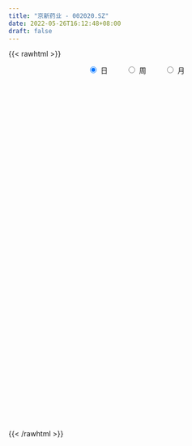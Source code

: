 ```yaml
---
title: "京新药业 - 002020.SZ"
date: 2022-05-26T16:12:48+08:00
draft: false
---
```

{{< rawhtml >}}
    <div style="text-align: center">
        <label style="padding: 1rem;"><input style="margin-right: .5rem" type="radio" name="period" value="D" checked onclick="period_change(this)">日</label>
        <label style="padding: 1rem;"><input style="margin-right: .5rem" type="radio" name="period" value="W" onclick="period_change(this)">周</label>
        <label style="padding: 1rem;"><input style="margin-right: .5rem" type="radio" name="period" value="M" onclick="period_change(this)">月</label>
    </div>
    <div id="chart" style="height: 700px;"></div> 
    <script type="text/javascript">
        const D_v = [81728.22,58968.98,63542.72,73519.98,83913.36,74367.83,71691.55,86067.0,84692.26,117437.05,121472.32,88013.79,69496.58,70242.73,65473.2,51442.2,143784.33,88681.09,76415.73,87048.72,56120.59,49674.19,61767.8,53149.29,45512.05,60476.41,56239.08,48355.02,29898.13,81754.94,64557.73,54605.14,145374.62,70226.58,63900.21,49094.08,38828.29,54530.68,47316.4,46687.88,84045.43,64458.78,44758.69,46565.42,39367.36,38603.24,48397.69,55260.56,46400.7,96258.99,98747.24,53680.05,43357.49,47892.38,55239.86,55008.24,54574.89,45001.05,59794.4,47042.73,35161.49,38428.79,42600.8,41563.87,37157.2,57027.51,48941.57,38637.84,43645.8,40055.0,38921.54,59872.06,32688.28,80369.2,56822.09,43859.46,81516.62,51513.39,50412.37,100597.0,65097.32,73122.07,141229.35,96766.06,62058.46,104903.78,54387.12,54037.8,72749.71,88795.9,64383.28,61856.49,86422.96,40005.51,57192.05,37950.87,52140.43,49969.4,50242.26,31097.2,36987.75,60717.15,45463.13,31415.7,33666.33,33519.43,27792.11,27457.56,24840.4,44058.8,63458.67,56781.25,44590.72,42606.68,25085.65,28277.73,283848.06,315536.4,136031.03,167288.42,122715.56,378148.91,201157.61,142167.04,125710.31,224538.28,238247.29,133100.21,160539.0,164684.69,145512.13,91215.71,95733.02,79961.59,125670.65,92990.32,55786.2,70429.31,58484.67,50146.57,61149.4,49061.43,57442.82,46252.44,81150.14,94464.03,61999.52,111413.73,54329.34,96274.36,74245.61,200741.37,200536.52,116782.29,88648.89,117498.59,255033.23,286024.55,228582.13,131872.41,110116.88,102027.95,133034.13,153796.18,142730.88,103448.93,106134.73,151417.89,92086.31,121638.95,86854.62,78741.53,87630.28,59652.64,69781.06,62343.0,69672.6,74722.47,76267.08,46782.0,64528.23,50123.26,57222.7,37890.03,75440.97,47975.02,75352.34,73951.18,64509.05,86592.75,92332.55,68279.58,43251.91,56635.2,64556.29,69076.66,61260.4,80553.72,85257.21,57551.91,68323.03,65750.02,81552.92,79508.94,74254.55,84752.88,80175.41,57883.25,54979.51,339125.15,1056743.95,1302078.5800000001,845168.42,550040.25,628406.25,513765.68,282421.66,239751.4,173499.54,166016.4,133462.7,128715.66,111343.05,119768.03,74673.95,101720.64,126699.43,124730.76,93092.99,155515.6,108933.23,97950.78,71669.31,138427.17,106997.17,165694.59,166255.71,145982.37,178908.86,159461.06,121819.21,106576.11,95865.73,102249.17,82119.97,99484.6,327604.97,231153.38,116061.63,94625.49]
const D_histogram = [0.0,0.003031339,-0.0012907895,0.0011054777,0.005574313,0.0151285014,0.0192618289,0.0247848655,0.0222494527,0.0087656444,0.0070392221,0.0084297222,0.0042788945,-0.0049880016,-0.0169643956,-0.024420426,-0.0211874327,-0.0231056415,-0.0274802745,-0.0392737562,-0.0439052083,-0.0492505367,-0.056514322,-0.0552046468,-0.0496958065,-0.0374164523,-0.0307054569,-0.0283854498,-0.0214653207,-0.0064236283,-0.006816934,-0.0001856505,0.014209116,0.0203405641,0.0209185617,0.0179377869,0.0171686534,0.0091396288,0.0062202517,0.0060297146,0.0025999378,0.0047293497,0.0021861031,0.0036390444,0.0031918033,0.0009507038,0.0007893388,0.001938171,0.0007547934,-0.0178801963,-0.0464358889,-0.0660265136,-0.0707922846,-0.0640042328,-0.0495717813,-0.0340739503,-0.0161733769,-0.006309238,-0.0032229578,0.0071903365,0.0154626229,0.0194479521,0.0235882131,0.0238469744,0.0259254259,0.0209544985,0.0160984376,0.0109132124,0.0051495869,0.0061040325,0.0105926393,0.0201193402,0.0223859668,0.0254844137,0.0190111271,0.0179387471,0.028914174,0.0326002514,0.0363894601,0.0516914205,0.0603216323,0.0678880322,0.0841152562,0.0868213068,0.0819508717,0.063759264,0.0454293662,0.0291081945,0.0216254921,0.0255776745,0.0240892084,0.0173566789,-0.0003648557,-0.0117083076,-0.0332448525,-0.0439089534,-0.0341443241,-0.0299038916,-0.0268166902,-0.0227023151,-0.0236602033,-0.0351023782,-0.0468775592,-0.0445569453,-0.0457701742,-0.0465606849,-0.0438499078,-0.0433135897,-0.039742737,-0.0399250236,-0.0275406906,-0.0084853117,0.0038928004,0.0071075218,0.0105716367,0.0139799953,0.0523319317,0.0746543695,0.0911416332,0.1053756285,0.1054749085,0.1427689348,0.1609733284,0.153542797,0.1430457245,0.0987569439,0.0446383406,0.0043820469,-0.02076485,-0.0239652454,-0.013187607,-0.0127036184,-0.0217566822,-0.0189750162,-0.0261599659,-0.0434823639,-0.0531837951,-0.0692084568,-0.0789386746,-0.0760117853,-0.0731537328,-0.0697092682,-0.0677632651,-0.0636216422,-0.0557062078,-0.0537416579,-0.056719185,-0.0446080941,-0.0334455549,-0.0129012369,-0.003567925,0.0204851023,0.0450409602,0.0549416678,0.0519301831,0.0532074304,0.074272751,0.1009087725,0.088668909,0.0883100247,0.0680482654,0.0627605951,0.0614404012,0.0625361165,0.0433438258,0.0333259562,0.0264252394,-0.0078571108,-0.0297004822,-0.0548833016,-0.0831837508,-0.0975720725,-0.1232471441,-0.1339990987,-0.1487279165,-0.1580416841,-0.1513896461,-0.1316454388,-0.0994971854,-0.0739941741,-0.0649288075,-0.0597096563,-0.0428393141,-0.0287129061,-0.0268604042,-0.0179183784,-0.0006402366,0.0073781329,0.0202661592,0.0175837351,0.0305462983,0.0389916791,0.0434551555,0.0524990561,0.0619630318,0.0624184289,0.0508837367,0.0205928956,-0.0069452265,-0.0066139019,0.0087197961,0.0060848509,-0.0231129614,-0.0297305477,-0.0279454054,-0.0079684967,0.0180675239,0.0261182677,0.0341506946,0.0916674893,0.1825409732,0.215675103,0.2110098427,0.1824162834,0.1652181734,0.1038292643,0.064642625,0.0289301153,-0.0089634926,-0.0480743894,-0.0678875756,-0.0904621034,-0.0917755322,-0.0998491052,-0.0936081448,-0.0785089216,-0.0850182476,-0.0934257349,-0.0961917326,-0.11295837,-0.1163806995,-0.1097563532,-0.103722247,-0.0728279201,-0.0407729799,-0.0003117081,0.0253909168,0.0453773498,0.0489065336,0.0646581191,0.0722852962,0.0662274075,0.048057179,0.0342488072,0.0182616418,0.0220822827,0.0442322447,0.0192047296,0.0105925352,0.006952879]
const D_fast = [0.0,0.0037891738,-0.0008556521,0.0018169845,0.0076793981,0.0210157118,0.0299644966,0.0416837496,0.0447107,0.0334183027,0.033451686,0.0369496166,0.0338685125,0.023354616,0.0071371232,-0.0064240137,-0.0084878786,-0.0161824978,-0.0274271995,-0.0490391201,-0.0646468743,-0.082304837,-0.1036972027,-0.1161886893,-0.1231038005,-0.1201785594,-0.1211439283,-0.1259202836,-0.1243664847,-0.1109306994,-0.1130282386,-0.1064433677,-0.0884963222,-0.077279733,-0.071472095,-0.0699684231,-0.0664453932,-0.0721895107,-0.0735538248,-0.0722369333,-0.0750167256,-0.0717049763,-0.0737016972,-0.0713389948,-0.070988285,-0.0729917085,-0.0729557388,-0.0713223638,-0.0723170431,-0.0954220819,-0.1355867467,-0.1716839998,-0.194147842,-0.2033608484,-0.2013213422,-0.1943419988,-0.1804847696,-0.1721979402,-0.1699173994,-0.157706521,-0.1455685789,-0.1367212616,-0.1266839474,-0.1204634425,-0.1119036345,-0.1116359372,-0.1124673888,-0.1149243108,-0.1194005396,-0.116920086,-0.1097833193,-0.0952267834,-0.0873636651,-0.0778941147,-0.0796146195,-0.0762023128,-0.0579983424,-0.0461622022,-0.0332756285,-0.0050508129,0.0186598069,0.043198215,0.080454253,0.1048656303,0.1204829131,0.1182311213,0.1112585652,0.1022144421,0.1001381127,0.1104847138,0.1150185497,0.1126251899,0.0948124414,0.0805419127,0.0506941547,0.0290528154,0.0302813637,0.0270458233,0.0234288521,0.0218676484,0.0149947094,-0.0052230601,-0.0287176309,-0.0375362533,-0.0501920258,-0.0626227076,-0.0708744075,-0.0811664869,-0.0875313184,-0.0976948609,-0.0921957006,-0.0752616496,-0.0619103373,-0.0569187356,-0.0508117115,-0.0439083541,0.0075265653,0.0485125954,0.0877852675,0.1283631699,0.154831177,0.227817437,0.2862651627,0.3172203306,0.3424846891,0.3228851445,0.2799261265,0.2407653445,0.210427235,0.2012355283,0.2087162649,0.206024349,0.1915321146,0.1895700265,0.1758450854,0.1476520963,0.1246547164,0.0913279404,0.061863054,0.045786997,0.0303566163,0.0163737639,0.0013789506,-0.010384837,-0.0163959545,-0.0278668191,-0.0450241425,-0.0440650751,-0.0412639246,-0.0239449159,-0.0155035851,0.0136707177,0.0494868157,0.0731229402,0.0830940013,0.0976731062,0.1373066145,0.1891698291,0.199097193,0.2208158148,0.2175661218,0.2279686003,0.2420085068,0.2587382511,0.2503819169,0.2486955363,0.2484011294,0.2121545015,0.1828860095,0.1439823647,0.0948859778,0.056104638,-0.0003822196,-0.0446339489,-0.0965447458,-0.1453689344,-0.176564308,-0.1897314604,-0.1824575033,-0.1754530355,-0.1826198709,-0.1923281337,-0.1861676201,-0.1792194385,-0.1840820378,-0.1796196065,-0.1625015238,-0.1526386212,-0.1346840551,-0.1329705454,-0.1123714076,-0.094178107,-0.0788508418,-0.0566821771,-0.0317274435,-0.0156674392,-0.0144811971,-0.0396238144,-0.0688982432,-0.070220394,-0.0527067469,-0.0538204794,-0.0887965321,-0.1028467553,-0.1080479644,-0.0900631799,-0.0595102782,-0.0449299676,-0.0283598669,0.0520738001,0.1885825273,0.2756354329,0.3237226332,0.3407331447,0.364839578,0.329407985,0.3063820021,0.2779020211,0.23776754,0.1866380458,0.1498529659,0.1046629121,0.0804056004,0.047369751,0.0302086752,0.025680668,-0.0020832199,-0.033847141,-0.0606610718,-0.1056673017,-0.138184806,-0.1589995481,-0.1788960036,-0.1662086567,-0.1443469615,-0.1039636167,-0.0719132626,-0.0405824921,-0.0248266749,0.0070894403,0.0327879415,0.0432869046,0.0371309708,0.0318848008,0.020463046,0.0298042575,0.0630122806,0.042785948,0.0368218874,0.0349204509]
const D_slow = [0.0,0.0007578348,0.0004351374,0.0007115068,0.0021050851,0.0058872104,0.0107026676,0.016898884,0.0224612472,0.0246526583,0.0264124638,0.0285198944,0.029589618,0.0283426176,0.0241015187,0.0179964122,0.0126995541,0.0069231437,0.0000530751,-0.009765364,-0.020741666,-0.0330543002,-0.0471828807,-0.0609840424,-0.073407994,-0.0827621071,-0.0904384713,-0.0975348338,-0.102901164,-0.1045070711,-0.1062113046,-0.1062577172,-0.1027054382,-0.0976202972,-0.0923906567,-0.08790621,-0.0836140466,-0.0813291394,-0.0797740765,-0.0782666479,-0.0776166634,-0.076434326,-0.0758878002,-0.0749780391,-0.0741800883,-0.0739424123,-0.0737450776,-0.0732605349,-0.0730718365,-0.0775418856,-0.0891508578,-0.1056574862,-0.1233555574,-0.1393566156,-0.1517495609,-0.1602680485,-0.1643113927,-0.1658887022,-0.1666944417,-0.1648968575,-0.1610312018,-0.1561692138,-0.1502721605,-0.1443104169,-0.1378290604,-0.1325904358,-0.1285658264,-0.1258375233,-0.1245501266,-0.1230241184,-0.1203759586,-0.1153461236,-0.1097496319,-0.1033785284,-0.0986257467,-0.0941410599,-0.0869125164,-0.0787624536,-0.0696650885,-0.0567422334,-0.0416618253,-0.0246898173,-0.0036610032,0.0180443235,0.0385320414,0.0544718574,0.0658291989,0.0731062476,0.0785126206,0.0849070392,0.0909293413,0.095268511,0.0951772971,0.0922502202,0.0839390071,0.0729617688,0.0644256878,0.0569497149,0.0502455423,0.0445699635,0.0386549127,0.0298793181,0.0181599283,0.007020692,-0.0044218515,-0.0160620228,-0.0270244997,-0.0378528971,-0.0477885814,-0.0577698373,-0.06465501,-0.0667763379,-0.0658031378,-0.0640262573,-0.0613833482,-0.0578883494,-0.0448053664,-0.0261417741,-0.0033563658,0.0229875414,0.0493562685,0.0850485022,0.1252918343,0.1636775336,0.1994389647,0.2241282006,0.2352877858,0.2363832975,0.231192085,0.2252007737,0.2219038719,0.2187279673,0.2132887968,0.2085450427,0.2020050513,0.1911344603,0.1778385115,0.1605363973,0.1408017286,0.1217987823,0.1035103491,0.0860830321,0.0691422158,0.0532368052,0.0393102533,0.0258748388,0.0116950425,0.000543019,-0.0078183697,-0.0110436789,-0.0119356602,-0.0068143846,0.0044458554,0.0181812724,0.0311638182,0.0444656758,0.0630338635,0.0882610567,0.1104282839,0.1325057901,0.1495178564,0.1652080052,0.1805681055,0.1962021346,0.2070380911,0.2153695801,0.22197589,0.2200116123,0.2125864917,0.1988656663,0.1780697286,0.1536767105,0.1228649245,0.0893651498,0.0521831707,0.0126727497,-0.0251746619,-0.0580860216,-0.0829603179,-0.1014588614,-0.1176910633,-0.1326184774,-0.1433283059,-0.1505065325,-0.1572216335,-0.1617012281,-0.1618612873,-0.160016754,-0.1549502142,-0.1505542805,-0.1429177059,-0.1331697861,-0.1223059972,-0.1091812332,-0.0936904753,-0.078085868,-0.0653649339,-0.06021671,-0.0619530166,-0.0636064921,-0.0614265431,-0.0599053303,-0.0656835707,-0.0731162076,-0.080102559,-0.0820946831,-0.0775778022,-0.0710482352,-0.0625105616,-0.0395936892,0.0060415541,0.0599603298,0.1127127905,0.1583168613,0.1996214047,0.2255787207,0.241739377,0.2489719058,0.2467310327,0.2347124353,0.2177405414,0.1951250155,0.1721811325,0.1472188562,0.12381682,0.1041895896,0.0829350277,0.059578594,0.0355306608,0.0072910683,-0.0218041066,-0.0492431949,-0.0751737566,-0.0933807366,-0.1035739816,-0.1036519086,-0.0973041794,-0.0859598419,-0.0737332085,-0.0575686788,-0.0394973547,-0.0229405029,-0.0109262081,-0.0023640063,0.0022014041,0.0077219748,0.018780036,0.0235812184,0.0262293522,0.0279675719]
const D_data = [['2021-05-17', 8.5569, 8.5885, 8.5173, 8.6518],['2021-05-18', 8.6201, 8.636, 8.5411, 8.6597],['2021-05-19', 8.6755, 8.5411, 8.5332, 8.6755],['2021-05-20', 8.549, 8.6201, 8.4778, 8.6439],['2021-05-21', 8.6439, 8.6676, 8.636, 8.802],['2021-05-24', 8.6992, 8.7783, 8.6676, 8.7941],['2021-05-25', 8.7783, 8.7625, 8.7309, 8.8179],['2021-05-26', 8.7625, 8.8258, 8.6834, 8.8574],['2021-05-27', 8.8416, 8.7546, 8.6992, 8.8495],['2021-05-28', 8.7541, 8.5897, 8.5413, 8.7832],['2021-05-31', 8.5704, 8.7058, 8.5123, 8.7928],['2021-06-01', 8.7155, 8.7541, 8.6477, 8.7735],['2021-06-02', 8.7638, 8.6864, 8.6284, 8.7735],['2021-06-03', 8.7058, 8.5897, 8.5607, 8.7155],['2021-06-04', 8.5413, 8.493, 8.4349, 8.551],['2021-06-07', 8.522, 8.4833, 8.4543, 8.5413],['2021-06-08', 8.5607, 8.5897, 8.5413, 8.7735],['2021-06-09', 8.5413, 8.5123, 8.464, 8.5607],['2021-06-10', 8.5317, 8.4446, 8.4349, 8.5317],['2021-06-11', 8.4543, 8.2802, 8.2125, 8.4736],['2021-06-15', 8.2415, 8.2898, 8.2221, 8.3575],['2021-06-16', 8.2511, 8.2125, 8.1931, 8.2995],['2021-06-17', 8.2511, 8.106, 8.0674, 8.2511],['2021-06-18', 8.1157, 8.1447, 8.0867, 8.1738],['2021-06-21', 8.1254, 8.1641, 8.077, 8.1641],['2021-06-22', 8.2221, 8.2511, 8.1834, 8.2898],['2021-06-23', 8.2318, 8.1931, 8.1544, 8.2415],['2021-06-24', 8.1834, 8.1254, 8.106, 8.1834],['2021-06-25', 8.1157, 8.1738, 8.106, 8.1738],['2021-06-28', 8.1544, 8.3092, 8.106, 8.3479],['2021-06-29', 8.2705, 8.1351, 8.1254, 8.2898],['2021-06-30', 8.1641, 8.2221, 8.106, 8.2802],['2021-07-01', 8.2221, 8.3672, 8.2028, 8.5026],['2021-07-02', 8.4446, 8.3189, 8.2898, 8.4833],['2021-07-05', 8.2995, 8.2705, 8.1738, 8.3575],['2021-07-06', 8.2705, 8.2221, 8.1641, 8.2705],['2021-07-07', 8.1738, 8.2415, 8.1738, 8.2415],['2021-07-08', 8.2511, 8.1254, 8.1254, 8.2511],['2021-07-09', 8.1157, 8.1544, 8.077, 8.1738],['2021-07-12', 8.1834, 8.1738, 8.1544, 8.2415],['2021-07-13', 8.1931, 8.1157, 8.0674, 8.1931],['2021-07-14', 8.106, 8.1738, 8.0867, 8.1931],['2021-07-15', 8.1641, 8.106, 8.048, 8.1641],['2021-07-16', 8.106, 8.1447, 8.0577, 8.1738],['2021-07-19', 8.0867, 8.1157, 8.048, 8.1254],['2021-07-20', 8.0964, 8.077, 8.0577, 8.1254],['2021-07-21', 8.077, 8.0867, 8.0674, 8.1447],['2021-07-22', 8.0964, 8.0964, 8.048, 8.0964],['2021-07-23', 8.077, 8.0577, 8.048, 8.0867],['2021-07-26', 8.0577, 7.7675, 7.7385, 8.0577],['2021-07-27', 7.7868, 7.4773, 7.3999, 7.8062],['2021-07-28', 7.458, 7.3999, 7.3419, 7.5257],['2021-07-29', 7.4676, 7.4483, 7.3902, 7.5353],['2021-07-30', 7.4386, 7.5257, 7.3225, 7.5257],['2021-08-02', 7.4676, 7.6127, 7.4096, 7.6708],['2021-08-03', 7.6224, 7.6514, 7.5934, 7.7095],['2021-08-04', 7.6708, 7.7288, 7.5934, 7.7772],['2021-08-05', 7.7675, 7.6708, 7.6224, 7.7868],['2021-08-06', 7.6224, 7.5934, 7.4483, 7.6417],['2021-08-09', 7.4966, 7.6998, 7.487, 7.7095],['2021-08-10', 7.6998, 7.7095, 7.6417, 7.7288],['2021-08-11', 7.7095, 7.6804, 7.6611, 7.7288],['2021-08-12', 7.6901, 7.6998, 7.6611, 7.7191],['2021-08-13', 7.7191, 7.6611, 7.6224, 7.7288],['2021-08-16', 7.6514, 7.6901, 7.6224, 7.7191],['2021-08-17', 7.6901, 7.5934, 7.574, 7.6998],['2021-08-18', 7.5934, 7.5644, 7.516, 7.6224],['2021-08-19', 7.545, 7.5257, 7.5257, 7.603],['2021-08-20', 7.5257, 7.4773, 7.4096, 7.5257],['2021-08-23', 7.4483, 7.5353, 7.4483, 7.545],['2021-08-24', 7.5353, 7.5837, 7.5063, 7.5934],['2021-08-25', 7.5837, 7.6804, 7.5257, 7.6998],['2021-08-26', 7.6611, 7.6224, 7.603, 7.6708],['2021-08-27', 7.7191, 7.6514, 7.603, 7.8062],['2021-08-30', 7.6127, 7.5257, 7.4966, 7.6224],['2021-08-31', 7.516, 7.574, 7.4773, 7.574],['2021-09-01', 7.574, 7.7578, 7.5547, 7.7868],['2021-09-02', 7.8159, 7.7191, 7.6901, 7.8159],['2021-09-03', 7.6901, 7.7578, 7.6901, 7.7965],['2021-09-06', 7.7578, 7.9803, 7.7578, 8.0093],['2021-09-07', 8.0287, 7.9996, 7.9416, 8.0287],['2021-09-08', 7.9996, 8.077, 7.9706, 8.0867],['2021-09-09', 8.1254, 8.3092, 8.0287, 8.3382],['2021-09-10', 8.2802, 8.2608, 8.1447, 8.3866],['2021-09-13', 8.2705, 8.2318, 8.2028, 8.3575],['2021-09-14', 8.2028, 8.0674, 8.0287, 8.2898],['2021-09-15', 8.0674, 8.019, 7.99, 8.1351],['2021-09-16', 8.0093, 7.99, 7.99, 8.1738],['2021-09-17', 7.99, 8.0674, 7.9126, 8.106],['2021-09-22', 8.048, 8.2318, 8.019, 8.2608],['2021-09-23', 8.2415, 8.2028, 8.1641, 8.2995],['2021-09-24', 8.2028, 8.1447, 8.1447, 8.2608],['2021-09-27', 8.1254, 7.961, 7.8545, 8.1834],['2021-09-28', 7.961, 7.9706, 7.8836, 8.0093],['2021-09-29', 7.9223, 7.7481, 7.7385, 7.961],['2021-09-30', 7.7578, 7.7772, 7.7191, 7.8642],['2021-10-08', 7.8255, 8.0093, 7.8062, 8.0287],['2021-10-11', 8.019, 7.961, 7.9319, 8.1641],['2021-10-12', 7.9319, 7.9513, 7.8642, 8.048],['2021-10-13', 7.9319, 7.9706, 7.8739, 7.99],['2021-10-14', 7.9319, 7.9029, 7.8449, 8.0093],['2021-10-15', 7.9029, 7.7191, 7.7191, 7.9223],['2021-10-18', 7.7191, 7.6224, 7.5837, 7.7288],['2021-10-19', 7.6708, 7.7385, 7.6224, 7.7481],['2021-10-20', 7.7385, 7.6611, 7.6127, 7.7385],['2021-10-21', 7.6901, 7.6224, 7.603, 7.7675],['2021-10-22', 7.5934, 7.6321, 7.5934, 7.6804],['2021-10-25', 7.6321, 7.574, 7.5353, 7.6321],['2021-10-26', 7.574, 7.5837, 7.5257, 7.5934],['2021-10-27', 7.574, 7.5063, 7.458, 7.574],['2021-10-28', 7.5644, 7.6611, 7.5063, 7.6804],['2021-10-29', 7.6708, 7.8062, 7.6127, 7.8255],['2021-11-01', 7.7868, 7.7965, 7.7481, 7.8545],['2021-11-02', 7.7965, 7.7191, 7.6708, 7.8352],['2021-11-03', 7.7191, 7.7385, 7.6998, 7.7868],['2021-11-04', 7.7481, 7.7578, 7.6804, 7.7772],['2021-11-05', 7.7578, 8.3285, 7.7578, 8.3962],['2021-11-08', 8.5607, 8.3382, 8.2802, 8.7348],['2021-11-09', 8.2415, 8.4349, 8.2028, 8.522],['2021-11-10', 8.4446, 8.5704, 8.2995, 8.5994],['2021-11-11', 8.5317, 8.522, 8.4543, 8.6477],['2021-11-12', 8.4736, 9.1991, 8.4736, 9.3345],['2021-11-15', 9.3442, 9.2475, 9.1798, 9.5086],['2021-11-16', 9.2668, 9.1024, 9.0443, 9.3442],['2021-11-17', 9.1217, 9.1604, 9.0637, 9.2185],['2021-11-18', 9.1411, 8.7155, 8.6864, 9.2185],['2021-11-19', 8.7348, 8.4156, 8.3866, 8.7832],['2021-11-22', 8.4253, 8.3866, 8.3092, 8.493],['2021-11-23', 8.3672, 8.4253, 8.3092, 8.551],['2021-11-24', 8.4543, 8.6381, 8.4446, 8.7445],['2021-11-25', 8.5994, 8.8509, 8.5897, 8.9186],['2021-11-26', 8.8509, 8.7735, 8.6574, 8.9186],['2021-11-29', 8.7155, 8.6477, 8.609, 8.9766],['2021-11-30', 8.6477, 8.7928, 8.6187, 8.8025],['2021-12-01', 8.8122, 8.6671, 8.5607, 8.9379],['2021-12-02', 8.6284, 8.4736, 8.4253, 8.6864],['2021-12-03', 8.4736, 8.4833, 8.3962, 8.5317],['2021-12-06', 8.4833, 8.3092, 8.2995, 8.493],['2021-12-07', 8.3382, 8.2802, 8.1834, 8.3866],['2021-12-08', 8.3285, 8.3769, 8.2802, 8.4059],['2021-12-09', 8.4059, 8.3479, 8.3189, 8.4253],['2021-12-10', 8.3285, 8.3285, 8.2995, 8.4059],['2021-12-13', 8.2802, 8.2802, 8.2318, 8.3672],['2021-12-14', 8.2802, 8.2802, 8.2608, 8.3769],['2021-12-15', 8.3769, 8.3189, 8.2802, 8.493],['2021-12-16', 8.2318, 8.2318, 8.2125, 8.3285],['2021-12-17', 8.2318, 8.1254, 8.1254, 8.2511],['2021-12-20', 8.1157, 8.2995, 8.1157, 8.3962],['2021-12-21', 8.2802, 8.3189, 8.2511, 8.3479],['2021-12-22', 8.3285, 8.5026, 8.3092, 8.5026],['2021-12-23', 8.464, 8.4349, 8.3672, 8.522],['2021-12-24', 8.4253, 8.7155, 8.3575, 8.8315],['2021-12-27', 8.7155, 8.8799, 8.5897, 9.0056],['2021-12-28', 8.8509, 8.8315, 8.6961, 8.9089],['2021-12-29', 8.7832, 8.7348, 8.7155, 8.9089],['2021-12-30', 8.7348, 8.8315, 8.6671, 8.9186],['2021-12-31', 8.9089, 9.1991, 8.8799, 9.4216],['2022-01-04', 9.2958, 9.4796, 9.2185, 9.586],['2022-01-05', 9.3345, 9.1217, 8.996, 9.47],['2022-01-06', 9.1217, 9.3249, 9.025, 9.3732],['2022-01-07', 9.3055, 9.1024, 9.0734, 9.3829],['2022-01-10', 9.1991, 9.2958, 9.0153, 9.3539],['2022-01-11', 9.2571, 9.4022, 9.2571, 9.5086],['2022-01-12', 9.4022, 9.5086, 9.3635, 9.6537],['2022-01-13', 9.4893, 9.2765, 9.1894, 9.5764],['2022-01-14', 9.2765, 9.3732, 9.1604, 9.499],['2022-01-17', 9.3732, 9.4216, 9.2088, 9.499],['2022-01-18', 9.4022, 9.0056, 8.7058, 9.4313],['2022-01-19', 9.0153, 9.025, 8.9283, 9.1894],['2022-01-20', 8.9766, 8.8509, 8.8315, 9.2378],['2022-01-21', 8.8799, 8.6381, 8.6381, 8.8992],['2022-01-24', 8.609, 8.6477, 8.4833, 8.7638],['2022-01-25', 8.6477, 8.3285, 8.3285, 8.6864],['2022-01-26', 8.3285, 8.3285, 8.3092, 8.4833],['2022-01-27', 8.3479, 8.106, 8.106, 8.3479],['2022-01-28', 8.1254, 7.99, 7.9416, 8.1738],['2022-02-07', 8.1254, 8.0577, 7.9996, 8.1834],['2022-02-08', 8.0674, 8.1738, 8.0093, 8.1834],['2022-02-09', 8.1834, 8.3672, 8.1641, 8.4059],['2022-02-10', 8.3575, 8.3575, 8.2802, 8.4253],['2022-02-11', 8.3189, 8.1738, 8.1641, 8.3285],['2022-02-14', 8.2705, 8.0964, 8.077, 8.2995],['2022-02-15', 8.106, 8.2415, 8.077, 8.2705],['2022-02-16', 8.2802, 8.2415, 8.1834, 8.2802],['2022-02-17', 8.2415, 8.0867, 8.077, 8.2511],['2022-02-18', 8.048, 8.1641, 8.048, 8.1738],['2022-02-21', 8.1641, 8.3092, 8.1254, 8.3189],['2022-02-22', 8.3092, 8.2415, 8.1544, 8.3189],['2022-02-23', 8.2415, 8.3479, 8.2415, 8.3769],['2022-02-24', 8.3189, 8.1738, 8.1254, 8.4446],['2022-02-25', 8.2125, 8.3962, 8.2028, 8.4736],['2022-02-28', 8.4156, 8.4059, 8.2415, 8.4349],['2022-03-01', 8.4059, 8.4059, 8.3479, 8.4349],['2022-03-02', 8.4059, 8.522, 8.3285, 8.5317],['2022-03-03', 8.5317, 8.609, 8.493, 8.6574],['2022-03-04', 8.609, 8.5607, 8.5026, 8.6961],['2022-03-07', 8.5413, 8.4156, 8.3672, 8.6381],['2022-03-08', 8.3962, 8.0867, 8.0867, 8.4253],['2022-03-09', 8.1254, 7.961, 7.7095, 8.1447],['2022-03-10', 8.1738, 8.2221, 8.0383, 8.2608],['2022-03-11', 8.1157, 8.4446, 8.0287, 8.4543],['2022-03-14', 8.4446, 8.2511, 8.2318, 8.5317],['2022-03-15', 8.1931, 7.8159, 7.8062, 8.3382],['2022-03-16', 7.8932, 7.9706, 7.6321, 8.019],['2022-03-17', 8.0383, 8.0287, 7.9803, 8.2415],['2022-03-18', 8.0383, 8.2898, 7.9996, 8.3382],['2022-03-21', 8.3285, 8.4833, 8.2898, 8.5413],['2022-03-22', 8.4253, 8.3575, 8.3092, 8.464],['2022-03-23', 8.3479, 8.4156, 8.2898, 8.4736],['2022-03-24', 8.3769, 9.2571, 8.3189, 9.2571],['2022-03-25', 9.5764, 10.1858, 9.4603, 10.1858],['2022-03-28', 11.008, 9.9633, 9.7021, 11.1241],['2022-03-29', 9.3829, 9.7505, 9.2958, 9.7892],['2022-03-30', 9.528, 9.5377, 9.1991, 9.7311],['2022-03-31', 9.4796, 9.7215, 9.3926, 10.1471],['2022-04-01', 9.4796, 9.0927, 9.0056, 9.5473],['2022-04-06', 9.1411, 9.1991, 9.0734, 9.3635],['2022-04-07', 9.0927, 9.112, 8.9863, 9.2281],['2022-04-08', 9.1217, 8.9283, 8.7638, 9.1314],['2022-04-11', 8.8799, 8.7155, 8.6961, 9.0734],['2022-04-12', 8.7058, 8.7832, 8.5704, 8.8122],['2022-04-13', 8.6961, 8.5994, 8.4446, 8.7638],['2022-04-14', 8.6187, 8.7541, 8.5317, 8.7832],['2022-04-15', 8.7058, 8.5897, 8.5704, 8.8315],['2022-04-18', 8.5317, 8.7058, 8.522, 8.7638],['2022-04-19', 8.7638, 8.8219, 8.6284, 8.8702],['2022-04-20', 8.7928, 8.522, 8.522, 8.7928],['2022-04-21', 8.5026, 8.3962, 8.3769, 8.58],['2022-04-22', 8.3962, 8.3672, 8.2415, 8.4349],['2022-04-25', 8.493, 8.0577, 7.9803, 8.6961],['2022-04-26', 8.0867, 8.077, 7.8545, 8.1738],['2022-04-27', 7.9996, 8.1157, 7.8545, 8.1351],['2022-04-28', 8.077, 8.048, 7.8836, 8.077],['2022-04-29', 8.0867, 8.3769, 8.0287, 8.551],['2022-05-05', 8.2705, 8.5026, 8.2511, 8.5413],['2022-05-06', 8.3962, 8.7735, 8.3479, 8.8122],['2022-05-09', 8.7735, 8.7638, 8.6284, 8.7832],['2022-05-10', 8.6671, 8.8315, 8.5897, 8.8412],['2022-05-11', 8.7832, 8.7155, 8.7155, 8.9863],['2022-05-12', 8.609, 8.9573, 8.609, 8.9863],['2022-05-13', 8.9766, 8.967, 8.8219, 9.0734],['2022-05-16', 8.9863, 8.8509, 8.8025, 9.0347],['2022-05-17', 8.8896, 8.6768, 8.6284, 8.8992],['2022-05-18', 8.7348, 8.6768, 8.6381, 8.9283],['2022-05-19', 8.5897, 8.5897, 8.493, 8.6381],['2022-05-20', 8.6574, 8.8219, 8.5994, 8.8412],['2022-05-23', 9.2281, 9.1507, 8.9186, 9.3635],['2022-05-24', 9.0153, 8.58, 8.58, 9.1507],['2022-05-25', 8.56, 8.71, 8.43, 8.74],['2022-05-26', 8.72, 8.75, 8.6, 8.8]]
const W_v = [213309.85,245429.67,258300.95,327301.36,146388.89,239662.65,254093.71,294679.23,236523.97,316179.96,187033.29,152458.78,394721.47,276345.29,486376.14,306697.48,544374.4399999999,600269.85,515343.0600000001,326241.95,288500.33,439354.96,428017.1800000001,919326.2999999999,465440.54,689256.4299999999,471864.08,330641.13,285464.77,280167.04,245213.15,141948.65,450572.38,341288.36,252914.61,364484.3099999999,275561.52,606968.9299999999,941005.63,459341.5700000001,457625.81,275564.24,570489.6599999999,302988.47,691830.96,601770.22,360295.76,572147.5,362127.53,320067.0699999999,325532.13,290308.1,236685.71,318268.69,200201.4,171097.09,187477.51,175079.17,322104.2,183610.92,415023.45,301531.42,294212.91,231835.41,362989.27,363303.1900000001,254500.55,199925.19,294402.22,255448.2,227495.81,551363.0599999999,391232.39,242835.4,259371.15,155907.22,225870.69,204671.33,155947.2,183594.28,281806.35,243087.44,538728.1200000001,534387.1800000001,599744.97,333990.52,487385.82,402427.62,479936.78,232962.42,200410.14,630824.48,1367322.02,1308888.8200000001,759904.0699999999,565038.11,455239.25,438214.94,388505.09,436705.8100000001,452408.85,518725.7,425081.49,601896.98,976878.7799999999,430534.76,580211.41,599140.3100000001,847927.5999999999,1471450.45,721038.91,575839.62,1676157.22,177531.96,653582.05,886605.95,727316.55,980364.46,3143349.9699999997,967228.9400000001,790540.29,430154.81,365169.34,452070.19,722716.13,465203.25,1010442.2899999999,838144.05,747337.5699999999,1280209.26,2012876.6900000002,1059140.6099999999,789866.6799999999,861249.3300000001,611552.01,825250.46,479608.27,683510.87,553719.42,1114238.76,1156238.3499999999,809502.2000000001,367589.11,213737.03,272099.47,407958.22,300596.3,411060.78,434921.33,1017028.62,261837.56,746573.89,1996650.5299999998,2543556.7600000002,1265841.49,1796394.9400000002,1242317.3500000001,966537.1899999999,823456.12,842011.9099999999,571309.0,500439.76,400691.83,613661.96,247041.37,125434.29,445762.53,274014.48,531302.2899999999,261756.31,395484.14,201563.47,269295.54,198727.94,191108.73,140051.21,277432.85,295459.17,440504.21,400881.0600000001,458960.47,329038.43,345594.0100000001,152796.39,186024.54,467821.8900000001,379487.11,273617.73,379984.67,276407.7,541216.0699999999,391557.16,393517.33,417731.18,968426.0300000001,177404.66,431350.22,361673.26,434255.69,414698.62,447372.0699999999,220711.87,240480.69,416519.01,253669.66,286516.2,228029.55,339936.15,269618.44,204797.68,225409.92,251906.08,284123.93,476811.8,348136.87,215035.67,221571.39,52140.43,229013.76,171856.7,216596.68,424408.84,1119720.3200000001,931820.53,695051.74,450141.78,289271.38,341308.9500000001,537004.4099999999,778499.52,756595.97,635038.0700000001,558132.5,358148.51,331972.38,268651.98,392737.87,301799.64,352946.27,385819.31,1588907.27,3839459.1800000002,695672.6,659305.8400000001,520917.77,572496.09,272691.76,772427.21,486295.58,769445.47]
const W_histogram = [0.0,-0.0131847293,-0.0037774748,-0.0197700922,-0.0234982411,-0.021638756,-0.0276273164,-0.0343927392,-0.0360300472,-0.0272269686,-0.0212203286,-0.012995462,0.0084520505,0.0417598086,0.065120511,0.0695714539,0.1050912811,0.1174970249,0.0806036186,0.0691695364,0.0505922713,0.0486456832,0.061817413,-0.0006312099,-0.0478899694,-0.1051670678,-0.1522964803,-0.1685944704,-0.2071700915,-0.2327276822,-0.1865886104,-0.1455276649,-0.0915759132,-0.0312194724,-0.000548477,-0.0093951612,0.0153889398,0.0660315996,0.111250421,0.1071326296,0.1196074491,0.1321489119,0.1249345326,0.112967879,0.1459365866,0.1207441716,0.1298700989,0.1381804767,0.1016990705,0.0603493626,-0.0183721721,-0.020686379,-0.0246809773,-0.0136874294,-0.0588940501,-0.0851614117,-0.1018159939,-0.0850283293,-0.0398292006,-0.0044620904,-0.0435865735,-0.0741607168,-0.1004693116,-0.1201030509,-0.1863891793,-0.1737384116,-0.123838146,-0.0830589199,-0.048987726,-0.0624172924,-0.0755893358,-0.1020897777,-0.1204910962,-0.1464507501,-0.1395748929,-0.1341650281,-0.1148205989,-0.0750629412,-0.0540798143,-0.0290951559,0.0105431074,0.0443473382,0.0965470023,0.1290935721,0.1989819868,0.244149699,0.268033308,0.2719208266,0.266287072,0.2414572812,0.1905158505,0.2091539892,0.2269044935,0.2268624837,0.2113245476,0.1575677358,0.0499211192,-0.0233107859,-0.0309452202,-0.0092339184,0.0444444519,0.0853772882,0.0875950147,0.0813832076,0.073455085,0.01966327,0.0329078837,0.0565636288,0.0506143946,0.0821143883,0.0858088512,0.0868619411,-0.066728526,-0.1773616572,-0.2191282561,-0.2243399687,-0.2381725288,-0.2669001583,-0.2230646161,-0.2285452691,-0.2190920268,-0.2115321435,-0.1859852948,-0.1637815271,-0.1317385624,-0.1042062998,-0.0552565528,-0.0100072719,0.0193159593,0.0444148851,0.0762215622,0.0653553195,0.0683044964,0.0360406927,0.0454736576,0.0138750087,-0.0065701357,-0.0018090755,0.006756454,0.0329093692,0.0485690755,0.0283277567,0.0105699494,0.0065329975,0.0034559365,-0.0037544887,0.0073865826,0.0167677231,0.0290532169,0.0384092011,0.0393011123,0.0569537411,0.1400756193,0.2176721749,0.2514017069,0.3638106407,0.386575858,0.3006190288,0.2073592372,0.1285780811,0.0445397472,-0.0425230469,-0.0894809049,-0.1010610556,-0.1037589862,-0.0833576077,-0.0725679992,-0.0863783445,-0.0939905611,-0.1041692576,-0.1040876753,-0.104904582,-0.1251863116,-0.1310861842,-0.1601660135,-0.1584827341,-0.1710553585,-0.2011125363,-0.2204005393,-0.2314315676,-0.196818805,-0.1773509591,-0.1543669003,-0.1098464493,-0.0554233569,-0.0207369741,0.0194955169,0.0398504854,0.0839348362,0.1075877461,0.1502559244,0.1931756693,0.202279462,0.2069081469,0.1282839029,0.0623683046,0.0299400408,0.0145805565,-0.0008404619,-0.0166895098,-0.039347197,-0.0600618685,-0.0678315174,-0.0595227284,-0.0611941307,-0.0590148579,-0.0593348961,-0.0894683013,-0.0982331352,-0.0929212022,-0.094903041,-0.0782959383,-0.0550502226,-0.0034265755,0.0188428011,0.038778587,0.0277321757,0.0360476584,0.0226487642,0.0092582395,0.0132166048,0.0500326013,0.1276268271,0.1208607543,0.1341399849,0.1176211439,0.0916642232,0.0578610872,0.0714004056,0.1069439865,0.1171390224,0.1340976486,0.0899067393,0.0150522674,-0.0220419289,-0.0458226571,-0.0444765859,-0.03166479,-0.0301731814,-0.0382560123,0.079048257,0.0778559022,0.0615446792,0.025354994,-0.0140455615,-0.0385427118,-0.0276356146,-0.0080079695,-0.0055337765,-0.0092566708]
const W_fast = [0.0,-0.0164809117,-0.0080180258,-0.0289531662,-0.0385558755,-0.0421060793,-0.0550014689,-0.0703650765,-0.0810098963,-0.0790135598,-0.078312002,-0.0733360009,-0.0497754757,-0.0060277655,0.0336130647,0.0554568711,0.1172495186,0.1590295186,0.1422870169,0.1481453188,0.1422161215,0.1524309542,0.1810570373,0.1184506119,0.05921936,-0.0243495053,-0.1095530379,-0.1679996456,-0.2583677896,-0.3421073008,-0.3426153816,-0.3379363523,-0.3068785789,-0.2543270062,-0.2237931301,-0.2349886046,-0.2063572687,-0.1392067089,-0.0661752823,-0.0435099163,-0.0011332344,0.0444454563,0.0684647101,0.0847400263,0.1541928806,0.1591865085,0.2007799605,0.2436354575,0.2325788189,0.2063164517,0.1230018739,0.1155160723,0.1053512297,0.1129229202,0.0529927869,0.0054350724,-0.0366735082,-0.0411429259,-0.0059010974,0.0283504902,-0.0216706362,-0.0707849588,-0.1222108815,-0.1718703836,-0.2847538067,-0.3155376419,-0.2965969128,-0.2765824167,-0.2547581543,-0.2837920438,-0.3158614212,-0.3678843074,-0.4164084,-0.4789807415,-0.5069986074,-0.5351299997,-0.5444907202,-0.5234987978,-0.5160356245,-0.4983247551,-0.4560507149,-0.4111596496,-0.3348232349,-0.270003272,-0.1503693607,-0.0441642237,0.0467277123,0.1185954376,0.1795334509,0.2150679805,0.2117555124,0.2826821484,0.357158776,0.4138323871,0.451125588,0.4367607102,0.3415943733,0.2625347718,0.2471640325,0.2665668546,0.3313563379,0.3936334963,0.4177499765,0.4318839712,0.4423196198,0.3934436224,0.414915207,0.4527118593,0.4594162238,0.5114448145,0.5365914902,0.5593600654,0.3890874668,0.2341139213,0.1375652583,0.0762685536,0.0028928613,-0.0925598078,-0.1044904196,-0.1671073899,-0.2124271542,-0.2577503068,-0.2786997819,-0.2974413959,-0.2983330719,-0.2968523841,-0.2617167754,-0.2189693124,-0.1848170914,-0.1486144443,-0.0977523767,-0.0922797895,-0.0722544886,-0.095508119,-0.0747067398,-0.1028366365,-0.1249243148,-0.1206155235,-0.1103608804,-0.075980623,-0.0481786479,-0.0613380275,-0.0764533473,-0.0788570498,-0.0810701267,-0.0892191741,-0.0762314572,-0.0626583859,-0.0431095878,-0.0241513034,-0.0134341142,0.0184569499,0.1365977329,0.2686123323,0.365192291,0.568553885,0.6879630667,0.6771609947,0.6357410124,0.5891043766,0.5162009795,0.4185074237,0.3491793394,0.3123339249,0.2836962477,0.2832582242,0.2759058329,0.2405009015,0.2093910446,0.1731700338,0.1472296972,0.120186645,0.0686083375,0.0299369189,-0.0391844138,-0.0771218179,-0.1324582819,-0.2127935938,-0.2871817317,-0.3560706518,-0.3706625904,-0.3955324843,-0.4111401506,-0.394081312,-0.3535140588,-0.3240119196,-0.2789055493,-0.2485879595,-0.1835198996,-0.1329700532,-0.0527378937,0.0384757684,0.0981494266,0.1545051483,0.1079518801,0.0576283579,0.0326851043,0.0209707591,0.0053396252,-0.0146818001,-0.0471762866,-0.0829064252,-0.1076339535,-0.1142058465,-0.1311757815,-0.1437502232,-0.1589039854,-0.211404466,-0.2447275836,-0.2626459512,-0.2883535503,-0.2913204322,-0.281837272,-0.2310702688,-0.204090192,-0.1744597593,-0.1785731267,-0.1612457294,-0.1689824325,-0.1800583973,-0.1727958809,-0.123471734,-0.0139708015,0.0094783143,0.0562925411,0.0691789861,0.0661381212,0.0468002571,0.0781896768,0.1404692543,0.1799490458,0.2304320842,0.2087178597,0.1376264547,0.0950217761,0.0597853837,0.0500123084,0.0549079068,0.04885622,0.031209386,0.1682757196,0.1865473403,0.1856222871,0.1557713504,0.1128594046,0.0787265763,0.0827247698,0.1003504226,0.1014411714,0.0954041094]
const W_slow = [0.0,-0.0032961823,-0.004240551,-0.0091830741,-0.0150576344,-0.0204673234,-0.0273741525,-0.0359723373,-0.0449798491,-0.0517865912,-0.0570916734,-0.0603405389,-0.0582275262,-0.0477875741,-0.0315074463,-0.0141145828,0.0121582374,0.0415324937,0.0616833983,0.0789757824,0.0916238502,0.103785271,0.1192396243,0.1190818218,0.1071093294,0.0808175625,0.0427434424,0.0005948248,-0.0511976981,-0.1093796186,-0.1560267712,-0.1924086874,-0.2153026657,-0.2231075338,-0.2232446531,-0.2255934434,-0.2217462085,-0.2052383086,-0.1774257033,-0.1506425459,-0.1207406836,-0.0877034556,-0.0564698225,-0.0282278527,0.0082562939,0.0384423369,0.0709098616,0.1054549808,0.1308797484,0.145967089,0.141374046,0.1362024513,0.130032207,0.1266103496,0.1118868371,0.0905964841,0.0651424857,0.0438854033,0.0339281032,0.0328125806,0.0219159372,0.003375758,-0.0217415699,-0.0517673326,-0.0983646274,-0.1417992303,-0.1727587668,-0.1935234968,-0.2057704283,-0.2213747514,-0.2402720854,-0.2657945298,-0.2959173038,-0.3325299914,-0.3674237146,-0.4009649716,-0.4296701213,-0.4484358566,-0.4619558102,-0.4692295992,-0.4665938223,-0.4555069878,-0.4313702372,-0.3990968442,-0.3493513475,-0.2883139227,-0.2213055957,-0.1533253891,-0.0867536211,-0.0263893008,0.0212396619,0.0735281592,0.1302542826,0.1869699035,0.2398010404,0.2791929743,0.2916732541,0.2858455577,0.2781092526,0.275800773,0.286911886,0.3082562081,0.3301549617,0.3505007636,0.3688645349,0.3737803524,0.3820073233,0.3961482305,0.4088018291,0.4293304262,0.450782639,0.4724981243,0.4558159928,0.4114755785,0.3566935145,0.3006085223,0.2410653901,0.1743403505,0.1185741965,0.0614378792,0.0066648725,-0.0462181633,-0.0927144871,-0.1336598688,-0.1665945094,-0.1926460844,-0.2064602226,-0.2089620405,-0.2041330507,-0.1930293294,-0.1739739389,-0.157635109,-0.1405589849,-0.1315488117,-0.1201803973,-0.1167116452,-0.1183541791,-0.118806448,-0.1171173345,-0.1088899922,-0.0967477233,-0.0896657841,-0.0870232968,-0.0853900474,-0.0845260633,-0.0854646854,-0.0836180398,-0.079426109,-0.0721628048,-0.0625605045,-0.0527352264,-0.0384967912,-0.0034778864,0.0509401574,0.1137905841,0.2047432443,0.3013872088,0.3765419659,0.4283817752,0.4605262955,0.4716612323,0.4610304706,0.4386602443,0.4133949805,0.3874552339,0.366615832,0.3484738322,0.326879246,0.3033816057,0.2773392913,0.2513173725,0.225091227,0.1937946491,0.1610231031,0.1209815997,0.0813609162,0.0385970766,-0.0116810575,-0.0667811923,-0.1246390842,-0.1738437855,-0.2181815252,-0.2567732503,-0.2842348627,-0.2980907019,-0.3032749454,-0.2984010662,-0.2884384448,-0.2674547358,-0.2405577993,-0.2029938182,-0.1546999008,-0.1041300353,-0.0524029986,-0.0203320229,-0.0047399467,0.0027450635,0.0063902026,0.0061800871,0.0020077097,-0.0078290896,-0.0228445567,-0.0398024361,-0.0546831182,-0.0699816508,-0.0847353653,-0.0995690893,-0.1219361647,-0.1464944485,-0.169724749,-0.1934505093,-0.2130244938,-0.2267870495,-0.2276436934,-0.2229329931,-0.2132383463,-0.2063053024,-0.1972933878,-0.1916311968,-0.1893166369,-0.1860124857,-0.1735043353,-0.1415976286,-0.11138244,-0.0778474438,-0.0484421578,-0.025526102,-0.0110608302,0.0067892712,0.0335252678,0.0628100234,0.0963344356,0.1188111204,0.1225741873,0.117063705,0.1056080408,0.0944888943,0.0865726968,0.0790294014,0.0694653983,0.0892274626,0.1086914381,0.1240776079,0.1304163564,0.1269049661,0.1172692881,0.1103603845,0.1083583921,0.106974948,0.1046607803]
const W_data = [['2017-07-14', 8.764, 8.6976, 8.5131, 8.9041],['2017-07-21', 8.6976, 8.491, 8.1886, 8.7566],['2017-07-28', 8.5574, 8.7566, 8.4172, 8.8451],['2017-08-04', 8.7566, 8.4099, 8.3361, 8.9631],['2017-08-11', 8.4025, 8.491, 8.373, 8.7123],['2017-08-18', 8.491, 8.5353, 8.491, 8.8156],['2017-08-25', 8.5722, 8.4025, 8.2623, 8.6754],['2017-09-01', 8.4025, 8.3287, 8.2402, 8.5574],['2017-09-08', 8.2992, 8.3361, 8.2476, 8.4394],['2017-09-15', 8.3361, 8.4541, 8.2402, 8.5131],['2017-09-22', 8.4689, 8.432, 8.3361, 8.5722],['2017-09-29', 8.4172, 8.4763, 8.2549, 8.4984],['2017-10-13', 8.4984, 8.7123, 8.4099, 8.9484],['2017-10-20', 8.7197, 9.0222, 8.5353, 9.059],['2017-10-27', 8.9631, 9.0886, 8.8599, 9.4131],['2017-11-03', 9.1623, 8.9779, 8.823, 9.2656],['2017-11-10', 9.0, 9.5459, 8.9779, 9.6713],['2017-11-17', 9.5459, 9.4795, 9.4648, 10.1656],['2017-11-24', 9.4058, 8.882, 8.8304, 9.7304],['2017-12-01', 8.8377, 9.1402, 8.6976, 9.214],['2017-12-08', 9.1623, 9.0295, 8.6312, 9.2435],['2017-12-15', 9.1476, 9.2361, 9.0443, 9.4869],['2017-12-22', 9.2361, 9.5164, 9.1107, 9.7156],['2017-12-29', 9.5017, 8.4763, 8.2181, 9.5828],['2018-01-05', 8.5427, 8.3656, 8.2402, 8.5795],['2018-01-12', 8.3213, 7.9082, 7.7533, 8.3213],['2018-01-19', 7.9599, 7.6574, 7.3476, 7.9599],['2018-01-26', 7.6574, 7.7459, 7.6353, 7.8935],['2018-02-02', 7.7754, 7.1631, 7.023, 7.8049],['2018-02-09', 7.1558, 6.964, 6.8017, 7.3476],['2018-02-14', 7.023, 7.7312, 6.9861, 7.7976],['2018-02-23', 7.864, 7.7459, 7.6722, 7.8935],['2018-03-02', 7.7681, 8.041, 7.6058, 8.1812],['2018-03-09', 8.0631, 8.3509, 7.9082, 8.4689],['2018-03-16', 8.3951, 8.1812, 8.0484, 8.491],['2018-03-23', 8.2697, 7.709, 7.5246, 8.4468],['2018-03-30', 7.6131, 8.1443, 7.5689, 8.1738],['2018-04-04', 8.1443, 8.6754, 8.1222, 9.214],['2018-04-13', 8.5058, 8.9115, 8.3656, 9.391],['2018-04-20', 8.9853, 8.4689, 8.2918, 9.1107],['2018-04-27', 8.3951, 8.7713, 8.0853, 8.9189],['2018-05-04', 8.7787, 8.9263, 8.4836, 9.0369],['2018-05-11', 8.8672, 8.7861, 8.7713, 9.2509],['2018-05-18', 8.705, 8.764, 8.6459, 9.0664],['2018-05-25', 8.8451, 9.4869, 8.7861, 9.6787],['2018-06-01', 9.4943, 8.8894, 8.8009, 9.7599],['2018-06-08', 9.0, 9.3845, 8.8894, 9.5569],['2018-06-15', 9.3845, 9.5419, 9.0847, 9.9841],['2018-06-22', 9.317, 9.0172, 8.6949, 9.5569],['2018-06-29', 9.0622, 8.8298, 8.4401, 9.1371],['2018-07-06', 8.8298, 8.0728, 7.8854, 9.0847],['2018-07-13', 8.1028, 8.8148, 8.0278, 8.9423],['2018-07-20', 8.7549, 8.7774, 8.545, 8.9198],['2018-07-27', 8.5675, 8.9872, 8.5075, 9.0922],['2018-08-03', 8.9348, 8.1777, 8.0203, 8.9722],['2018-08-10', 8.1702, 8.1777, 7.8254, 8.3126],['2018-08-17', 8.0653, 8.1177, 7.9154, 8.3201],['2018-08-24', 8.1028, 8.47, 8.0053, 8.605],['2018-08-31', 8.56, 8.9498, 8.3951, 9.2346],['2018-09-07', 8.8673, 9.0322, 8.8523, 9.1596],['2018-09-14', 9.0472, 8.0728, 7.8704, 9.1596],['2018-09-21', 7.9903, 7.9453, 7.6305, 8.0728],['2018-09-28', 7.7954, 7.7729, 7.593, 7.9603],['2018-10-12', 7.6455, 7.638, 7.2557, 7.7729],['2018-10-19', 7.6155, 6.6861, 6.2139, 7.7205],['2018-10-26', 6.8135, 7.3682, 6.7835, 7.638],['2018-11-02', 7.3907, 7.8629, 7.0309, 7.8704],['2018-11-09', 7.8104, 7.8854, 7.683, 8.0053],['2018-11-16', 7.8329, 7.9229, 7.7729, 8.1477],['2018-11-23', 7.9004, 7.3082, 7.2408, 7.9903],['2018-11-30', 7.3157, 7.1508, 6.9634, 7.4281],['2018-12-07', 7.3082, 6.7685, 6.746, 8.0053],['2018-12-14', 6.6186, 6.6186, 6.5212, 6.8435],['2018-12-21', 6.6186, 6.2513, 6.1614, 6.6561],['2018-12-28', 6.2513, 6.4462, 6.1089, 6.6561],['2019-01-04', 6.4612, 6.2963, 5.9965, 6.4837],['2019-01-11', 6.2963, 6.3788, 6.1839, 6.4837],['2019-01-18', 6.3338, 6.6561, 6.2513, 6.7236],['2019-01-25', 6.6636, 6.4687, 6.3638, 6.7236],['2019-02-01', 6.4687, 6.5437, 6.1614, 6.5587],['2019-02-15', 6.5062, 6.8285, 6.4912, 7.0309],['2019-02-22', 6.866, 6.9109, 6.7535, 7.0908],['2019-03-01', 7.1208, 7.3682, 7.0009, 7.8704],['2019-03-08', 7.4207, 7.3832, 7.3832, 7.7954],['2019-03-15', 7.3832, 8.2077, 7.3832, 8.2077],['2019-03-22', 8.1702, 8.3426, 8.1102, 8.5],['2019-03-29', 8.605, 8.4326, 8.0803, 8.8223],['2019-04-04', 8.485, 8.4475, 8.3576, 8.6424],['2019-04-12', 8.5075, 8.5225, 8.4101, 8.9498],['2019-04-19', 8.56, 8.3951, 8.2452, 8.6874],['2019-04-26', 8.4326, 8.0353, 7.9079, 8.47],['2019-04-30', 8.2377, 8.9872, 8.1777, 9.1896],['2019-05-10', 8.7549, 9.2646, 8.6949, 9.6169],['2019-05-17', 9.0697, 9.2946, 8.6799, 9.9392],['2019-05-24', 9.3545, 9.2646, 9.0397, 9.6918],['2019-05-31', 9.2346, 8.7827, 8.706, 9.5494],['2019-06-06', 8.8287, 7.7932, 7.7012, 8.8518],['2019-06-14', 7.8162, 7.7856, 7.6782, 8.077],['2019-06-21', 7.8546, 8.4069, 7.7242, 8.4145],['2019-06-28', 8.2841, 8.8364, 8.2841, 9.0895],['2019-07-05', 9.0128, 9.4961, 8.9438, 9.4961],['2019-07-12', 9.5881, 9.6878, 9.0052, 9.7722],['2019-07-19', 9.6955, 9.4347, 9.2736, 9.8489],['2019-07-26', 9.3964, 9.4347, 9.1586, 9.9333],['2019-08-02', 9.4347, 9.4884, 9.266, 10.5469],['2019-08-09', 9.4961, 8.8364, 8.729, 9.5881],['2019-08-16', 8.8211, 9.6418, 8.7827, 9.8566],['2019-08-23', 9.7032, 9.964, 9.6035, 10.0253],['2019-08-30', 9.8719, 9.7415, 9.6572, 10.3705],['2019-09-06', 9.8029, 10.3935, 9.7645, 10.7157],['2019-09-12', 10.4702, 10.2708, 10.1711, 10.8307],['2019-09-20', 10.3015, 10.3859, 9.9717, 10.4165],['2019-09-27', 10.2938, 8.1077, 8.0003, 10.3168],['2019-09-30', 8.1077, 7.8929, 7.8699, 8.1537],['2019-10-11', 7.9697, 8.2381, 7.9466, 8.3302],['2019-10-18', 8.3225, 8.4376, 8.1307, 8.5373],['2019-10-25', 8.3839, 8.1307, 7.9543, 8.5526],['2019-11-01', 8.008, 7.6552, 7.3714, 8.1077],['2019-11-08', 8.4222, 8.4299, 8.1768, 8.8748],['2019-11-15', 8.2458, 7.7472, 7.7472, 8.2611],['2019-11-22', 7.7625, 7.7702, 7.7165, 8.2458],['2019-11-29', 7.7702, 7.6168, 7.5554, 7.8316],['2019-12-06', 7.6321, 7.7625, 7.5938, 7.7856],['2019-12-13', 7.7702, 7.6935, 7.6168, 7.7932],['2019-12-20', 7.7165, 7.8239, 7.6935, 7.985],['2019-12-27', 7.8316, 7.8086, 7.7012, 7.9313],['2020-01-03', 8.008, 8.1921, 7.939, 8.3302],['2020-01-10', 8.1307, 8.3455, 8.054, 8.4222],['2020-01-17', 8.3532, 8.3225, 8.1537, 8.5066],['2020-01-23', 8.4299, 8.4145, 8.2535, 8.8211],['2020-02-07', 7.9083, 8.6753, 7.5785, 9.0819],['2020-02-14', 8.5986, 8.2304, 8.1844, 8.6983],['2020-02-21', 8.2074, 8.4145, 8.1921, 8.5526],['2020-02-28', 8.3839, 7.916, 7.9083, 8.5833],['2020-03-06', 7.962, 8.3915, 7.962, 8.4989],['2020-03-13', 8.2918, 7.8239, 7.5708, 8.5296],['2020-03-20', 7.962, 7.8086, 7.5171, 8.077],['2020-03-27', 7.8853, 8.0617, 7.8469, 8.2151],['2020-04-03', 8.077, 8.1307, 7.7242, 8.2228],['2020-04-10', 8.1998, 8.4452, 8.1537, 8.7137],['2020-04-17', 8.4452, 8.4452, 8.3225, 8.8594],['2020-04-24', 8.3302, 8.0003, 7.9466, 8.6983],['2020-04-30', 8.0233, 7.9313, 7.6858, 8.0464],['2020-05-08', 7.8699, 8.0387, 7.8469, 8.1154],['2020-05-15', 8.0387, 8.0233, 7.962, 8.1307],['2020-05-22', 8.0233, 7.9313, 7.8776, 8.3302],['2020-05-29', 7.962, 8.1614, 7.916, 8.2074],['2020-06-05', 8.1852, 8.1931, 8.0903, 8.3908],['2020-06-12', 8.2326, 8.2959, 8.114, 8.4383],['2020-06-19', 8.3196, 8.3354, 8.288, 8.8258],['2020-06-24', 8.3038, 8.2801, 8.2564, 8.3908],['2020-07-03', 8.3038, 8.5727, 8.2485, 8.6201],['2020-07-10', 8.6043, 9.7431, 8.5411, 9.9013],['2020-07-17', 9.9329, 10.2572, 9.9329, 11.3485],['2020-07-24', 10.4391, 10.2097, 10.1465, 11.1113],['2020-07-31', 10.3442, 11.8626, 9.9804, 12.3213],['2020-08-07', 11.9654, 11.4434, 11.2299, 12.2185],['2020-08-14', 11.4276, 10.2335, 10.0278, 11.5858],['2020-08-21', 10.3125, 9.9171, 9.8301, 10.5182],['2020-08-28', 10.0041, 9.8301, 9.4505, 10.2018],['2020-09-04', 9.8539, 9.4584, 9.3477, 9.9962],['2020-09-11', 9.4901, 9.0235, 8.8732, 9.5059],['2020-09-18', 9.0156, 9.1737, 8.7783, 9.1975],['2020-09-25', 9.1579, 9.4426, 9.0788, 9.6799],['2020-09-30', 9.5138, 9.4901, 9.3398, 9.7036],['2020-10-09', 9.5771, 9.8064, 9.4743, 9.8222],['2020-10-16', 9.7431, 9.759, 9.498, 10.0437],['2020-10-23', 9.8301, 9.4268, 9.4189, 9.9408],['2020-10-30', 9.411, 9.4189, 9.1896, 9.9408],['2020-11-06', 9.3319, 9.3003, 9.1579, 9.4347],['2020-11-13', 9.3477, 9.3556, 9.3082, 9.7985],['2020-11-20', 9.3635, 9.2924, 9.2528, 9.4901],['2020-11-27', 9.3319, 8.9286, 8.8258, 9.3319],['2020-12-04', 8.9128, 8.9602, 8.8653, 9.1105],['2020-12-11', 8.9602, 8.4778, 8.3987, 8.9997],['2020-12-18', 8.4383, 8.6755, 8.4145, 8.6755],['2020-12-25', 8.6597, 8.3434, 8.2643, 8.976],['2020-12-31', 8.3434, 7.8609, 7.7502, 8.3829],['2021-01-08', 7.8688, 7.687, 7.339, 8.027],['2021-01-15', 7.6711, 7.513, 7.252, 7.6711],['2021-01-22', 7.5288, 7.9558, 7.4892, 8.1931],['2021-01-29', 7.9163, 7.7344, 7.3864, 7.9875],['2021-02-05', 7.687, 7.7265, 7.6632, 8.1377],['2021-02-10', 7.7502, 8.0349, 7.7186, 8.0824],['2021-02-19', 8.0824, 8.3196, 8.0587, 8.3671],['2021-02-26', 8.3987, 8.2405, 8.2089, 8.8416],['2021-03-05', 8.3908, 8.4699, 8.1536, 8.6439],['2021-03-12', 8.5332, 8.3671, 8.2247, 8.6597],['2021-03-19', 8.3671, 8.8495, 8.3513, 9.0156],['2021-03-26', 8.8179, 8.8179, 8.6597, 9.0077],['2021-04-02', 8.8258, 9.3082, 8.7862, 9.4743],['2021-04-09', 9.3161, 9.6561, 9.2528, 9.6561],['2021-04-16', 9.6641, 9.5138, 9.324, 9.7985],['2021-04-23', 9.5454, 9.6482, 9.2528, 9.8618],['2021-04-30', 9.6878, 8.5332, 8.3513, 9.9567],['2021-05-07', 8.5094, 8.375, 8.3671, 8.5964],['2021-05-14', 8.3829, 8.5648, 8.1931, 8.7071],['2021-05-21', 8.5569, 8.6676, 8.4778, 8.802],['2021-05-28', 8.6992, 8.5897, 8.5413, 8.8574],['2021-06-04', 8.5704, 8.493, 8.4349, 8.7928],['2021-06-11', 8.522, 8.2802, 8.2125, 8.7735],['2021-06-18', 8.2415, 8.1447, 8.0674, 8.3575],['2021-06-25', 8.1254, 8.1738, 8.077, 8.2898],['2021-07-02', 8.1544, 8.3189, 8.106, 8.5026],['2021-07-09', 8.2995, 8.1544, 8.077, 8.3575],['2021-07-16', 8.1834, 8.1447, 8.048, 8.2415],['2021-07-23', 8.0867, 8.0577, 8.048, 8.1447],['2021-07-30', 8.0577, 7.5257, 7.3225, 8.0577],['2021-08-06', 7.4676, 7.5934, 7.4096, 7.7868],['2021-08-13', 7.4966, 7.6611, 7.487, 7.7288],['2021-08-20', 7.6514, 7.4773, 7.4096, 7.7191],['2021-08-27', 7.4483, 7.6514, 7.4483, 7.8062],['2021-09-03', 7.6127, 7.7578, 7.4773, 7.8159],['2021-09-10', 7.7578, 8.2608, 7.7578, 8.3866],['2021-09-17', 8.2705, 8.0674, 7.9126, 8.3575],['2021-09-24', 8.048, 8.1447, 8.019, 8.2995],['2021-09-30', 8.1254, 7.7772, 7.7191, 8.1834],['2021-10-08', 7.8255, 8.0093, 7.8062, 8.0287],['2021-10-15', 8.019, 7.7191, 7.7191, 8.1641],['2021-10-22', 7.7191, 7.6321, 7.5837, 7.7675],['2021-10-29', 7.6321, 7.8062, 7.458, 7.8255],['2021-11-05', 7.7868, 8.3285, 7.6708, 8.3962],['2021-11-12', 8.5607, 9.1991, 8.2028, 9.3345],['2021-11-19', 9.3442, 8.4156, 8.3866, 9.5086],['2021-11-26', 8.4253, 8.7735, 8.3092, 8.9186],['2021-12-03', 8.7155, 8.4833, 8.3962, 8.9766],['2021-12-10', 8.4833, 8.3285, 8.1834, 8.493],['2021-12-17', 8.2802, 8.1254, 8.1254, 8.493],['2021-12-24', 8.1157, 8.7155, 8.1157, 8.8315],['2021-12-31', 8.7155, 9.1991, 8.5897, 9.4216],['2022-01-07', 9.2958, 9.1024, 8.996, 9.586],['2022-01-14', 9.1991, 9.3732, 9.0153, 9.6537],['2022-01-21', 9.3732, 8.6381, 8.6381, 9.499],['2022-01-28', 8.609, 7.99, 7.9416, 8.7638],['2022-02-11', 8.1254, 8.1738, 7.9996, 8.4253],['2022-02-18', 8.2705, 8.1641, 8.048, 8.2995],['2022-02-25', 8.1641, 8.3962, 8.1254, 8.4736],['2022-03-04', 8.4156, 8.5607, 8.2415, 8.6961],['2022-03-11', 8.5413, 8.4446, 7.7095, 8.6381],['2022-03-18', 8.4446, 8.2898, 7.6321, 8.5317],['2022-03-25', 8.3285, 10.1858, 8.2898, 10.1858],['2022-04-01', 11.008, 9.0927, 9.0056, 11.1241],['2022-04-08', 9.1411, 8.9283, 8.7638, 9.3635],['2022-04-15', 8.8799, 8.5897, 8.4446, 9.0734],['2022-04-22', 8.5317, 8.3672, 8.2415, 8.8702],['2022-04-29', 8.493, 8.3769, 7.8545, 8.6961],['2022-05-06', 8.2705, 8.7735, 8.2511, 8.8122],['2022-05-13', 8.7735, 8.967, 8.5897, 9.0734],['2022-05-20', 8.9863, 8.8219, 8.493, 9.0347],['2022-05-27', 9.2281, 8.75, 8.43, 9.3635]]
const M_v = [306448.81,128410.44,176847.7399999999,103708.21,63668.29,25952.77,25533.59,32258.25,75849.98,102309.7,35871.29,141923.04,76327.42,239271.97,161081.2,251560.36,111647.02,144796.56,156161.89,88893.29,205028.8,405751.2,525315.0600000001,390804.84,180405.13,157017.15,230862.67,129924.7,423865.6900000001,496530.7900000001,376917.6,783874.2599999999,704948.5000000001,661747.86,699993.0600000001,333935.47,394442.47,522710.35,251221.07,219703.13,313410.71,419737.8500000002,125698.11,374995.3000000001,174567.52,361309.05,106347.32,190266.56,138649.9,111945.75,253432.74,337067.49,460008.8,300243.92,606138.2199999999,400259.7300000001,764610.7899999999,768943.2199999999,598003.97,750174.54,591957.5600000001,581059.4399999999,323620.85,1159142.5700000003,626688.85,455041.29,168186.77,686445.5800000001,1084678.4299999999,895362.9400000001,494963.56,383096.3699999999,996053.0499999999,899063.09,570497.7399999999,1125067.4699999997,533805.13,225828.52,237513.39,281746.95,118897.5,91336.53,61129.48,143593.39,292499.49,77620.95,67184.55,75618.04,59198.02,255369.56,418622.05,560854.5800000001,269272.8200000001,261029.3600000001,279614.4,686716.1900000001,236807.93,128336.41,212093.04,203635.29,222717.96,323511.4400000001,182343.8700000001,592746.5499999999,753930.4399999999,1583772.3799999999,1563205.29,2230735.9700000002,1482386.3099999998,756991.0700000001,831368.0600000001,704219.66,762783.5700000001,740973.9899999999,1119424.3,928126.6099999999,1000797.6699999998,551194.14,581428.77,558109.88,629287.71,1057204.0800000001,466896.24,592745.2699999999,936581.28,685262.17,347471.95,1488259.7,918793.8200000001,2064766.3699999996,1366686.0399999998,1043483.42,1693181.6199999996,1082418.0999999999,635091.45,379203.9500000001,1347237.1599999999,1084917.02,1380338.22,2215936.02,2123909.5300000003,2212800.0600000005,1187022.1199999999,1276935.1900000002,1438319.9299999997,1084979.4099999999,541971.42,1023079.5400000002,1310049.98,705286.21,753768.4400000001,987659.3800000001,1020500.96,1166213.5000000002,945071.88,1315697.0999999999,2072435.72,2137435.6299999999,2074779.4199999999,1179017.4099999999,1341020.1400000006,2464941.9399999995,2339691.3599999999,1717590.05,1257946.2999999998,968807.7,1194378.7000000002,1093388.1400000001,1096511.7,1444802.0,885541.98,1031689.7200000001,2027889.4200000004,1946561.4399999997,4001153.0199999996,1718665.0899999999,2591546.1899999995,2841259.6900000009,4622018.1600000001,3074248.5100000002,5504894.5100000016,2602623.3600000003,3278668.7200000002,4723133.3099999996,2753641.73,3847567.7200000002,1194391.02,2394818.8099999996,8079047.0899999999,4029728.2500000009,2177738.2399999998,1376513.5900000001,1170639.1299999999,1060240.23,1629384.1700000002,1152236.8300000001,1641593.24,2380351.7399999998,1526156.1499999999,1402708.7399999998,1323752.76,1052413.6699999999,1444998.1100000001,669607.5700000001,3346696.0399999996,2220531.4300000002,2307915.0499999998,1061641.8100000001,5886886.4100000001,2962157.9799999995,2300860.02]
const M_histogram = [0.0,-0.0109511111,-0.0094940829,-0.0124272069,-0.0127415338,-0.0165062534,-0.0273295784,-0.0254952406,-0.0303094209,-0.0354784886,-0.0365231734,-0.0304796389,-0.0287092927,-0.0118523036,0.0026465507,0.020523622,0.032380211,0.0343817246,0.0298698198,0.0267598842,0.0224545301,0.0314420045,0.0391115847,0.0336704349,0.030214072,0.0284459111,0.0224923995,0.0141764193,0.0094930597,0.0133794889,0.0247643217,0.0673693153,0.094027779,0.1008789078,0.0732769952,0.0688267193,0.0655940609,0.0633742844,0.0563623098,0.0472686455,0.0667676215,0.0479899754,0.0445017305,0.0080031454,-0.03335921,-0.0593607528,-0.0991696581,-0.1140938915,-0.1294497237,-0.1453226061,-0.1551934143,-0.1450446386,-0.1210943624,-0.0937297257,-0.0732061324,-0.043609772,-0.0179794414,0.0048771539,0.0246710573,0.04099836,0.0351156535,0.0359812867,0.046220601,0.0712465534,0.0817108694,0.0782801652,0.0796072853,0.0959121163,0.1331098186,0.1348816123,0.0986623913,0.0819651091,0.1039108025,0.0904116105,0.0814715669,0.089597085,0.0931873221,0.0859017415,0.1070214412,0.107203198,0.1023102701,0.07360216,0.0540999968,0.0499078854,0.0622782239,0.0329106198,0.0212984803,-0.000858768,-0.0550803571,-0.1441726396,-0.1770127183,-0.2036896275,-0.2106073798,-0.1986818641,-0.1812892402,-0.1872230809,-0.1850928221,-0.1724733914,-0.1481936784,-0.1357732524,-0.0899780126,-0.0458621773,-0.019263922,0.0403785943,0.1229895785,0.2246585376,0.1965440175,0.2338754989,0.2877392899,0.3124989867,0.266124785,0.2180180701,0.1935375551,0.1886069416,0.2067605904,0.1632360114,0.1634172256,0.1505201672,0.1555667834,0.1244371525,0.1070298609,0.1705975692,0.1790575169,0.1336757087,0.0231871722,0.0164399437,-0.006367442,0.0837204295,0.1972295072,0.2097117893,0.2236127083,0.2802860291,0.2734430834,0.3547409273,0.2035905108,0.0516943335,0.0024617085,-0.0695757814,-0.1978760629,-0.2331828062,-0.2563412626,-0.2528308537,-0.271396731,-0.2667570625,-0.2691292009,-0.3050187375,-0.3318151833,-0.3092251144,-0.2696956833,-0.2545937319,-0.265747981,-0.2181019099,-0.1802675074,-0.1751080512,-0.1587549075,-0.0949294068,-0.0727380006,-0.085170048,-0.1462374062,-0.1490445339,-0.1397947456,-0.0878502531,-0.0220195597,-0.0064775983,-0.0159803978,0.0043197328,-0.0591932807,-0.1153212732,-0.1660084774,-0.2341688874,-0.2723388091,-0.2168607963,-0.0983991971,0.0181475728,0.0788992399,0.1177928083,0.2268326512,0.2522054319,0.1370785624,0.037521005,-0.0246360655,-0.0228310104,-0.0093708004,-0.0323601548,-0.0451033893,-0.049677323,-0.0350698652,-0.0051307128,0.2317033598,0.2324877823,0.2038655192,0.1694495422,0.1050658082,-0.0097971809,-0.0911990854,-0.1067820928,-0.051275441,-0.0574716297,-0.0484771566,-0.0722060198,-0.1286107748,-0.1547211712,-0.1502369034,-0.1375861822,-0.0590546764,0.0197540848,-0.0085307388,0.0012661375,0.0918321835,0.0582981051,0.0582251127]
const M_fast = [0.0,-0.0136888889,-0.0146053814,-0.0206453072,-0.0241450176,-0.0320363004,-0.04969202,-0.0542314924,-0.0666230279,-0.0806617177,-0.0908371959,-0.0924135712,-0.0978205481,-0.0839266349,-0.068766143,-0.0457581662,-0.0258065244,-0.0152095796,-0.0122540294,-0.008673994,-0.0073657157,0.0094822599,0.0269297363,0.0299061952,0.0340033503,0.0393466672,0.0390162555,0.0342443801,0.0319342854,0.0391655869,0.0567415001,0.1161888225,0.1663542309,0.1984250867,0.1891424229,0.2018988268,0.2150646837,0.2286884783,0.2357670811,0.2384905782,0.2746814596,0.2679013073,0.275538495,0.2410406963,0.1913385383,0.1504968073,0.0858954875,0.0424477812,-0.0052704819,-0.0574740159,-0.1061431776,-0.1322555616,-0.138578876,-0.1346466707,-0.1324246105,-0.1137306931,-0.0925952229,-0.0685193391,-0.0425576713,-0.0159807787,-0.0130845718,-0.0032236169,0.0185708476,0.0614084384,0.0923004718,0.1084398088,0.1296687502,0.1699516103,0.2404267672,0.2759189641,0.2643653409,0.268159336,0.31608273,0.3251864406,0.3366142887,0.367139078,0.3940261457,0.4082160005,0.4560910605,0.4830736168,0.5037582564,0.4934506863,0.4874735224,0.4957583823,0.5236982767,0.5025583276,0.4962708082,0.4738988678,0.4059071895,0.2807717471,0.2036784889,0.1260791727,0.0665095754,0.0287646252,0.000834939,-0.0519046719,-0.0960476187,-0.1265465357,-0.1393152424,-0.1608381295,-0.1375373929,-0.1048871018,-0.0831048271,-0.0133676622,0.0999907167,0.2578243102,0.2788457944,0.3746461506,0.500444764,0.6033292075,0.6234862021,0.6298840047,0.6537878785,0.6960090004,0.7658527967,0.7631372207,0.8041727412,0.8289057246,0.8728440367,0.8728236939,0.8821738675,0.988390968,1.041615295,1.029652414,0.9249606705,0.922323428,0.8979241818,1.0089421606,1.1717586151,1.2366688446,1.3064729406,1.4332177687,1.4947355939,1.6647186696,1.5644658808,1.4254932869,1.376876089,1.2874446537,1.1096753566,1.0160729117,0.9288291396,0.8691318352,0.7827167751,0.720667178,0.6510127394,0.5388685184,0.4291182767,0.3744020671,0.3465075773,0.2979610958,0.2203698514,0.2134904451,0.2062579706,0.1676404141,0.1443048309,0.1843979799,0.188404886,0.1546803266,0.0570536168,0.0169853556,-0.0087135425,0.0212683868,0.0815941902,0.095516752,0.0820188531,0.1033989169,0.0250875832,-0.0598707276,-0.1520600512,-0.278762683,-0.385017307,-0.3837544932,-0.2898926934,-0.1688090303,-0.0883325532,-0.0199907827,0.145757223,0.2341813616,0.1533241328,0.0631468267,-0.0051692602,-0.0090719578,0.0020455522,-0.0290338409,-0.0530529227,-0.0700461872,-0.0642061957,-0.0355497214,0.2592101911,0.3181165591,0.3404606759,0.3484070844,0.3102898024,0.1929775182,0.0887758423,0.0464973117,0.0891851033,0.0686210072,0.065496191,0.023715823,-0.0648416258,-0.129632315,-0.162707273,-0.1844530974,-0.1206852607,-0.0369379783,-0.0673554866,-0.0572420759,0.056282016,0.0373224639,0.0518057496]
const M_slow = [0.0,-0.0027377778,-0.0051112985,-0.0082181002,-0.0114034837,-0.015530047,-0.0223624416,-0.0287362518,-0.036313607,-0.0451832292,-0.0543140225,-0.0619339322,-0.0691112554,-0.0720743313,-0.0714126937,-0.0662817882,-0.0581867354,-0.0495913042,-0.0421238493,-0.0354338782,-0.0298202457,-0.0219597446,-0.0121818484,-0.0037642397,0.0037892783,0.0109007561,0.016523856,0.0200679608,0.0224412257,0.0257860979,0.0319771784,0.0488195072,0.0723264519,0.0975461789,0.1158654277,0.1330721075,0.1494706228,0.1653141939,0.1794047713,0.1912219327,0.2079138381,0.2199113319,0.2310367645,0.2330375509,0.2246977484,0.2098575602,0.1850651456,0.1565416727,0.1241792418,0.0878485903,0.0490502367,0.012789077,-0.0174845136,-0.040916945,-0.0592184781,-0.0701209211,-0.0746157815,-0.073396493,-0.0672287287,-0.0569791387,-0.0482002253,-0.0392049036,-0.0276497534,-0.009838115,0.0105896023,0.0301596436,0.0500614649,0.074039494,0.1073169487,0.1410373517,0.1657029496,0.1861942269,0.2121719275,0.2347748301,0.2551427218,0.2775419931,0.3008388236,0.322314259,0.3490696193,0.3758704188,0.4014479863,0.4198485263,0.4333735255,0.4458504969,0.4614200528,0.4696477078,0.4749723279,0.4747576359,0.4609875466,0.4249443867,0.3806912071,0.3297688003,0.2771169553,0.2274464893,0.1821241792,0.135318409,0.0890452035,0.0459268556,0.008878436,-0.0250648771,-0.0475593803,-0.0590249246,-0.0638409051,-0.0537462565,-0.0229988619,0.0331657725,0.0823017769,0.1407706516,0.2127054741,0.2908302208,0.3573614171,0.4118659346,0.4602503234,0.5074020588,0.5590922064,0.5999012092,0.6407555156,0.6783855574,0.7172772533,0.7483865414,0.7751440066,0.8177933989,0.8625577781,0.8959767053,0.9017734983,0.9058834843,0.9042916238,0.9252217311,0.9745291079,1.0269570553,1.0828602323,1.1529317396,1.2212925105,1.3099777423,1.36087537,1.3737989534,1.3744143805,1.3570204352,1.3075514194,1.2492557179,1.1851704022,1.1219626888,1.0541135061,0.9874242405,0.9201419402,0.8438872559,0.76093346,0.6836271814,0.6162032606,0.5525548277,0.4861178324,0.4315923549,0.3865254781,0.3427484653,0.3030597384,0.2793273867,0.2611428866,0.2398503746,0.203291023,0.1660298895,0.1310812031,0.1091186398,0.1036137499,0.1019943503,0.0979992509,0.0990791841,0.0842808639,0.0554505456,0.0139484262,-0.0445937956,-0.1126784979,-0.166893697,-0.1914934962,-0.186956603,-0.1672317931,-0.137783591,-0.0810754282,-0.0180240702,0.0162455704,0.0256258216,0.0194668053,0.0137590527,0.0114163526,0.0033263139,-0.0079495334,-0.0203688642,-0.0291363305,-0.0304190087,0.0275068313,0.0856287768,0.1365951567,0.1789575422,0.2052239942,0.202774699,0.1799749277,0.1532794045,0.1404605442,0.1260926368,0.1139733477,0.0959218427,0.063769149,0.0250888562,-0.0124703696,-0.0468669152,-0.0616305843,-0.0566920631,-0.0588247478,-0.0585082134,-0.0355501675,-0.0209756413,-0.0064193631]
const M_data = [['2004-07-30', 1.1273, 1.0643, 0.9847, 1.177],['2004-08-31', 1.0635, 0.8927, 0.8413, 1.0991],['2004-09-30', 0.8836, 1.0137, 0.8297, 1.1008],['2004-10-29', 1.0336, 0.9449, 0.9002, 1.1273],['2004-11-30', 0.9292, 0.9574, 0.9267, 1.0436],['2004-12-31', 0.9507, 0.8894, 0.8703, 0.9831],['2005-01-31', 0.8894, 0.741, 0.7128, 0.9018],['2005-02-28', 0.7377, 0.8504, 0.736, 0.8662],['2005-03-31', 0.8504, 0.7319, 0.722, 0.8861],['2005-04-29', 0.7286, 0.6681, 0.6631, 0.8281],['2005-05-31', 0.6755, 0.6669, 0.6117, 0.6967],['2005-06-30', 0.6542, 0.7341, 0.6406, 0.8292],['2005-07-29', 0.7324, 0.6686, 0.633, 0.7426],['2005-08-31', 0.6729, 0.8819, 0.6652, 0.8904],['2005-09-30', 0.8904, 0.9235, 0.8573, 0.949],['2005-11-30', 0.9805, 1.0532, 0.9031, 1.0908],['2005-12-30', 1.0744, 1.0708, 0.9922, 1.1002],['2006-01-25', 1.0767, 1.004, 0.9981, 1.099],['2006-02-28', 1.0063, 0.9348, 0.9019, 1.1002],['2006-03-31', 0.9313, 0.9489, 0.8679, 0.9688],['2006-04-28', 0.9395, 0.9289, 0.8773, 1.0544],['2006-05-31', 0.9535, 1.1262, 0.9418, 1.1984],['2006-06-30', 1.1262, 1.1808, 1.0734, 1.3163],['2006-07-31', 1.1878, 1.0506, 1.0488, 1.2899],['2006-08-31', 1.0506, 1.077, 0.9362, 1.091],['2006-09-29', 1.0699, 1.1086, 1.0189, 1.1245],['2006-10-31', 1.1174, 1.0576, 1.0136, 1.2318],['2006-11-30', 1.0576, 1.0066, 0.952, 1.0717],['2006-12-29', 1.0066, 1.0294, 0.9696, 1.1667],['2007-01-31', 1.0277, 1.1473, 0.996, 1.2529],['2007-02-28', 1.1403, 1.3022, 1.0822, 1.3761],['2007-03-30', 1.3022, 1.8829, 1.2582, 2.1293],['2007-04-30', 1.9005, 1.9445, 1.8248, 2.1715],['2007-05-31', 1.9639, 1.8776, 1.8759, 2.3739],['2007-06-29', 1.8864, 1.4746, 1.3691, 1.9339],['2007-07-31', 1.4535, 1.7527, 1.3409, 1.8231],['2007-08-31', 1.7527, 1.8213, 1.5697, 1.9339],['2007-09-28', 1.809, 1.8935, 1.7069, 2.2612],['2007-10-31', 1.9375, 1.8811, 1.5327, 2.0712],['2007-11-30', 1.9181, 1.8794, 1.6401, 2.0202],['2007-12-28', 1.8847, 2.3404, 1.8301, 2.3862],['2008-01-31', 2.3598, 1.9392, 1.8477, 2.6941],['2008-02-29', 1.9339, 2.1398, 1.7474, 2.2049],['2008-03-31', 2.168, 1.6717, 1.6717, 2.3827],['2008-04-30', 1.6682, 1.4219, 1.1755, 1.7105],['2008-05-30', 1.4342, 1.4254, 1.3743, 1.8794],['2008-06-30', 1.4254, 1.0382, 0.9784, 1.4606],['2008-07-31', 1.0488, 1.1403, 0.9854, 1.2494],['2008-08-29', 1.1227, 0.9749, 0.8095, 1.1702],['2008-09-26', 0.9643, 0.7884, 0.7039, 0.9643],['2008-10-31', 0.769, 0.6828, 0.6529, 0.8658],['2008-11-28', 0.6687, 0.8183, 0.6581, 0.9327],['2008-12-31', 0.8148, 0.9766, 0.8148, 1.0294],['2009-01-23', 0.9538, 1.0682, 0.9538, 1.1086],['2009-02-27', 1.091, 1.0382, 1.0382, 1.3145],['2009-03-31', 1.0206, 1.2318, 0.996, 1.2512],['2009-04-30', 1.2512, 1.2969, 1.1702, 1.3972],['2009-05-27', 1.2934, 1.3779, 1.267, 1.5574],['2009-06-30', 1.3779, 1.4571, 1.3691, 1.5626],['2009-07-31', 1.4571, 1.5292, 1.4131, 1.6559],['2009-08-31', 1.5222, 1.3022, 1.2758, 1.67],['2009-09-30', 1.3075, 1.3955, 1.2934, 1.5925],['2009-10-30', 1.4324, 1.5714, 1.4078, 1.6101],['2009-11-30', 1.5503, 1.897, 1.5327, 1.9674],['2009-12-31', 1.8987, 1.8723, 1.6981, 2.0554],['2010-01-29', 1.8829, 1.7844, 1.6964, 2.0413],['2010-02-26', 1.765, 1.9075, 1.7157, 1.9463],['2010-03-31', 1.9058, 2.2225, 1.9058, 2.3],['2010-04-30', 2.2243, 2.7346, 2.1592, 2.9528],['2010-05-31', 2.6396, 2.5217, 2.0677, 3.0355],['2010-06-30', 2.4196, 2.0677, 1.9797, 2.7716],['2010-07-30', 2.0413, 2.2665, 1.8301, 2.2771],['2010-08-31', 2.2436, 2.8683, 2.1803, 3.0742],['2010-09-30', 2.8191, 2.5569, 2.4267, 2.9563],['2010-10-29', 2.5604, 2.6572, 2.3052, 2.8683],['2010-11-30', 2.666, 2.9757, 2.5217, 3.1992],['2010-12-31', 2.9546, 3.0654, 2.7487, 3.3083],['2011-01-31', 3.0654, 3.0355, 2.7804, 3.1376],['2011-02-28', 2.988, 3.5546, 2.9352, 3.7165],['2011-03-31', 3.5406, 3.4878, 3.4526, 3.9383],['2011-04-29', 3.493, 3.5511, 3.3963, 3.8186],['2011-05-31', 3.5511, 3.2907, 3.2133, 3.6901],['2011-06-30', 3.2801, 3.3875, 3.2115, 3.4843],['2011-07-29', 3.391, 3.6197, 3.3646, 3.9242],['2011-08-31', 3.6162, 3.9594, 3.5881, 4.4697],['2011-09-30', 3.977, 3.4948, 3.3822, 4.0086],['2011-10-31', 3.5018, 3.6954, 3.1851, 3.706],['2011-11-30', 3.6426, 3.5476, 3.4156, 3.8344],['2011-12-30', 3.618, 2.9827, 2.7716, 3.6725],['2012-01-31', 3.0179, 2.1398, 1.9867, 3.0179],['2012-02-29', 2.1469, 2.4425, 2.1469, 2.6924],['2012-03-30', 2.4284, 2.256, 2.2278, 2.8578],['2012-04-27', 2.2577, 2.2894, 2.1909, 2.5604],['2012-05-31', 2.3281, 2.4108, 2.2753, 2.5129],['2012-06-29', 2.4161, 2.4355, 2.1997, 2.4988],['2012-07-31', 2.4636, 2.0488, 2.0006, 2.724],['2012-08-31', 2.0274, 2.006, 1.9417, 2.2275],['2012-09-28', 2.0095, 2.0435, 1.9649, 2.1685],['2012-10-31', 2.0381, 2.1649, 2.0274, 2.2721],['2012-11-30', 2.1614, 2.0006, 1.9559, 2.2775],['2012-12-31', 2.0006, 2.4811, 1.9488, 2.5275],['2013-01-31', 2.4793, 2.6419, 2.3418, 2.733],['2013-02-28', 2.6419, 2.5793, 2.4972, 2.7687],['2013-03-29', 2.5847, 3.2277, 2.5722, 3.3046],['2013-04-26', 3.2152, 3.9619, 2.9705, 4.103],['2013-05-31', 3.8851, 4.8414, 3.7868, 5.0174],['2013-06-28', 4.845, 3.5916, 3.0708, 4.8737],['2013-07-31', 3.588, 4.6259, 3.5556, 4.942],['2013-08-30', 4.6223, 5.3155, 4.5792, 5.5669],['2013-09-30', 5.2796, 5.4412, 4.7768, 5.5849],['2013-10-31', 5.4592, 4.7696, 4.6223, 5.5669],['2013-11-29', 4.7121, 4.7409, 4.2057, 4.8414],['2013-12-31', 4.669, 5.0677, 4.4212, 5.1144],['2014-01-30', 5.0749, 5.4556, 4.6583, 5.5095],['2014-02-28', 5.4233, 6.0159, 5.1826, 6.5654],['2014-03-31', 6.0123, 5.4053, 5.118, 6.7557],['2014-04-30', 5.4017, 6.0554, 5.3873, 6.7378],['2014-05-30', 6.0518, 6.0773, 5.7321, 6.551],['2014-06-30', 6.0953, 6.5036, 5.8352, 6.5433],['2014-07-31', 6.5036, 6.1965, 5.8713, 6.677],['2014-08-29', 6.1604, 6.4386, 6.0773, 6.6662],['2014-09-30', 6.4205, 7.8043, 6.3663, 7.8766],['2014-10-31', 7.7284, 7.5695, 7.013, 8.003],['2014-11-28', 7.5369, 7.0456, 6.724, 7.6056],['2014-12-31', 6.9986, 5.9978, 5.7557, 7.154],['2015-01-30', 5.9616, 7.1251, 5.8966, 7.2624],['2015-02-27', 7.0492, 6.9769, 6.5614, 7.3527],['2015-03-31', 7.0058, 8.7365, 6.9299, 8.7365],['2015-04-30', 8.7546, 9.8313, 8.6064, 10.2901],['2015-08-31', 9.4821, 9.2133, 7.6366, 11.3713],['2015-09-30', 9.0825, 9.6275, 7.811, 10.761],['2015-10-30', 9.9472, 10.7174, 9.6711, 11.8036],['2015-11-30', 10.5357, 10.4485, 9.8636, 12.0616],['2015-12-31', 10.3359, 12.1887, 9.6456, 12.4067],['2016-01-29', 10.9717, 9.5003, 8.6175, 11.5784],['2016-02-29', 9.5475, 8.9663, 8.6901, 10.5066],['2016-03-31', 8.9372, 9.9254, 8.7773, 10.0598],['2016-04-29', 9.9108, 9.4785, 8.959, 10.6374],['2016-05-31', 9.4458, 8.3123, 7.7202, 9.6929],['2016-06-30', 8.3343, 9.0434, 8.1003, 9.4163],['2016-07-29', 9.0507, 9.0142, 8.4732, 9.3066],['2016-08-31', 8.9557, 9.2554, 8.6048, 9.5844],['2016-09-30', 9.2701, 8.8826, 8.6998, 9.2847],['2016-10-31', 8.9557, 9.0653, 8.8899, 9.5405],['2016-11-30', 9.0727, 8.9045, 8.8168, 9.2043],['2016-12-30', 8.9118, 8.2758, 7.9907, 8.9411],['2017-01-26', 8.2319, 8.0784, 7.7494, 8.3928],['2017-02-28', 8.0784, 8.5317, 8.0784, 8.9045],['2017-03-31', 8.5244, 8.7729, 8.4147, 9.1677],['2017-04-28', 8.7437, 8.4878, 8.1807, 8.9703],['2017-05-31', 8.4512, 8.0345, 7.6982, 8.4805],['2017-06-30', 8.0126, 8.7418, 7.7129, 8.8304],['2017-07-31', 8.7418, 8.7492, 8.1886, 8.9705],['2017-08-31', 8.7271, 8.3656, 8.2476, 8.9631],['2017-09-29', 8.3582, 8.4763, 8.2402, 8.5722],['2017-10-31', 8.4984, 9.2287, 8.4099, 9.4131],['2017-11-30', 9.2287, 8.9115, 8.6976, 10.1656],['2017-12-29', 8.9115, 8.4763, 8.2181, 9.7156],['2018-01-31', 8.5427, 7.6058, 7.3476, 8.5795],['2018-02-28', 7.5984, 8.0705, 6.8017, 8.1812],['2018-03-30', 8.041, 8.1443, 7.5246, 8.491],['2018-04-27', 8.1443, 8.7713, 8.0853, 9.391],['2018-05-31', 8.7787, 9.2361, 8.4836, 9.7599],['2018-06-29', 9.1402, 8.8298, 8.4401, 9.9841],['2018-07-31', 8.8298, 8.5375, 7.8854, 9.0922],['2018-08-31', 8.5525, 8.9498, 7.8254, 9.2346],['2018-09-28', 8.8673, 7.7729, 7.593, 9.1596],['2018-10-31', 7.6455, 7.4806, 6.2139, 7.7729],['2018-11-30', 7.5406, 7.1508, 6.9634, 8.1477],['2018-12-28', 7.3082, 6.4462, 6.1089, 8.0053],['2019-01-31', 6.4612, 6.3188, 5.9965, 6.7236],['2019-02-28', 6.2963, 7.3232, 6.2963, 7.8704],['2019-03-29', 7.3982, 8.4326, 7.2707, 8.8223],['2019-04-30', 8.485, 8.9872, 7.9079, 9.1896],['2019-05-31', 8.7549, 8.7827, 8.6799, 9.9392],['2019-06-28', 8.8287, 8.8364, 7.6782, 9.0895],['2019-07-31', 9.0128, 10.2401, 8.9438, 10.5469],['2019-08-30', 10.2018, 9.7415, 8.729, 10.3705],['2019-09-30', 9.8029, 7.8929, 7.8699, 10.8307],['2019-10-31', 7.9697, 7.5785, 7.5478, 8.5526],['2019-11-29', 7.5554, 7.6168, 7.3714, 8.8748],['2019-12-31', 7.6321, 8.2381, 7.5938, 8.3302],['2020-01-23', 8.2765, 8.4145, 8.054, 8.8211],['2020-02-28', 7.9083, 7.916, 7.5785, 9.0819],['2020-03-31', 7.962, 7.916, 7.5171, 8.5296],['2020-04-30', 7.9006, 7.9313, 7.6858, 8.8594],['2020-05-29', 7.8699, 8.1614, 7.8469, 8.3302],['2020-06-30', 8.1852, 8.4541, 8.0903, 8.8258],['2020-07-31', 8.4857, 11.8626, 8.3829, 12.3213],['2020-08-31', 11.9654, 9.7431, 9.4505, 12.2185],['2020-09-30', 9.751, 9.4901, 8.7783, 9.8776],['2020-10-30', 9.5771, 9.4189, 9.1896, 10.0437],['2020-11-30', 9.3319, 8.9128, 8.8258, 9.7985],['2020-12-31', 8.9128, 7.8609, 7.7502, 9.1105],['2021-01-29', 7.8688, 7.7344, 7.252, 8.1931],['2021-02-26', 7.687, 8.2405, 7.6632, 8.8416],['2021-03-31', 8.3908, 9.1975, 8.1536, 9.2133],['2021-04-30', 9.2133, 8.5332, 8.3513, 9.9567],['2021-05-31', 8.5094, 8.7058, 8.1931, 8.8574],['2021-06-30', 8.7155, 8.2221, 8.0674, 8.7735],['2021-07-30', 8.2221, 7.5257, 7.3225, 8.5026],['2021-08-31', 7.4676, 7.574, 7.4096, 7.8062],['2021-09-30', 7.574, 7.7772, 7.5547, 8.3866],['2021-10-29', 7.8255, 7.8062, 7.458, 8.1641],['2021-11-30', 7.7868, 8.7928, 7.6708, 9.5086],['2021-12-31', 8.8122, 9.1991, 8.1157, 9.4216],['2022-01-28', 9.2958, 7.99, 7.9416, 9.6537],['2022-02-28', 8.1254, 8.4059, 7.9996, 8.4736],['2022-03-31', 8.4059, 9.7215, 7.6321, 11.1241],['2022-04-29', 9.4796, 8.3769, 7.8545, 9.5473],['2022-05-31', 8.2705, 8.75, 8.2511, 9.3635]]
        const D_a = [null,null,null,null,null,null,null,8.8574,null,null,null,null,null,null,null,null,null,null,null,null,null,null,8.0674,null,null,null,null,null,null,null,null,null,8.5026,null,null,null,null,null,null,null,null,null,null,null,null,null,null,null,null,null,null,null,null,7.3225,null,null,null,7.7868,null,null,null,null,null,null,null,null,null,null,7.4096,null,null,null,null,null,null,null,null,null,null,null,null,null,null,8.3866,null,null,null,null,null,null,null,null,null,null,null,null,null,null,null,null,null,null,null,null,null,null,null,null,null,7.458,null,null,null,null,null,null,null,null,null,null,null,null,9.5086,null,null,null,null,null,null,null,null,null,null,null,null,null,null,null,8.1834,null,null,null,null,null,null,null,null,null,null,null,null,null,null,null,null,null,null,9.586,null,null,null,null,null,null,null,null,null,null,null,null,null,null,null,null,null,7.9416,null,null,null,8.4253,null,null,null,null,null,8.048,null,null,null,null,null,null,null,null,null,8.6961,null,null,null,null,null,null,null,7.6321,null,null,null,null,null,null,null,11.1241,null,null,null,null,null,null,null,null,null,8.4446,null,null,null,8.8702,null,null,null,null,7.8545,null,null,null,null,null,null,null,null,null,9.0734,null,null,null,null,null,null,null,8.43,null]
const W_a = [null,8.1886,null,null,null,8.8156,null,null,null,null,null,8.2549,null,null,null,null,null,10.1656,null,null,null,null,null,null,null,null,null,null,null,6.8017,null,null,null,null,null,null,null,null,9.391,null,null,null,null,null,null,null,null,null,null,null,null,null,null,null,null,null,null,null,null,null,null,null,null,null,null,null,null,null,null,null,null,null,null,null,null,5.9965,null,null,null,null,null,null,null,null,null,null,null,null,null,null,null,null,null,null,null,null,null,null,null,null,null,null,null,null,null,null,null,null,null,null,10.8307,null,null,null,null,null,null,7.3714,null,null,null,null,null,null,null,null,null,null,null,null,9.0819,null,null,null,null,null,7.5171,null,null,null,8.8594,null,null,null,null,null,7.916,null,null,null,null,null,null,null,null,12.3213,null,null,null,null,null,null,8.7783,null,null,null,10.0437,null,null,null,null,null,null,null,null,null,null,null,null,7.252,null,null,null,null,null,null,null,null,null,null,null,null,null,null,9.9567,null,null,null,null,null,null,null,null,null,null,null,null,7.3225,null,null,null,null,null,null,null,null,null,null,null,null,null,null,null,null,null,null,null,null,null,null,null,9.6537,null,null,null,null,null,null,null,7.6321,null,null,null,null,null,null,null,9.0734,null,null]
const M_a = [null,null,null,null,null,null,null,null,null,null,0.6117,null,null,null,null,null,null,null,null,null,null,null,1.3163,null,null,null,null,0.952,null,null,null,null,null,2.3739,null,null,null,null,null,null,null,null,null,null,null,null,null,null,null,null,0.6529,null,null,null,null,null,null,null,null,null,null,null,null,null,null,null,null,null,null,null,null,null,null,null,null,null,null,null,null,null,null,null,null,null,4.4697,null,null,null,null,null,null,null,null,null,null,null,1.9417,null,null,null,null,null,null,null,null,null,null,null,null,null,null,null,null,null,null,null,null,null,null,null,null,null,null,null,null,null,null,null,null,null,null,null,null,12.4067,null,null,null,null,7.7202,null,null,null,null,null,null,null,null,null,9.1677,null,null,null,null,null,null,null,null,null,null,null,null,null,null,null,null,null,null,null,null,null,5.9965,null,null,null,null,null,10.5469,null,null,null,null,null,null,null,7.5171,null,null,null,null,null,null,10.0437,null,null,null,null,null,null,null,null,7.3225,null,null,null,null,null,null,null,null,null,null]
        const D_b = [[{ coord: ['2021-05-26', 8.5026] }, { coord: ['2021-07-30', 8.0674] }],[{ coord: ['2021-07-30', 7.7868] }, { coord: ['2021-10-27', 7.4096] }],[{ coord: ['2021-11-15', 9.5086] }, { coord: ['2022-05-13', 8.1834] }]]
const W_b = [[{ coord: ['2017-07-21', 8.8156] }, { coord: ['2022-03-18', 8.2549] }]]
const M_b = [[{ coord: ['2005-05-31', 1.3163] }, { coord: ['2008-10-31', 0.952] }],[{ coord: ['2015-12-31', 9.1677] }, { coord: ['2020-10-30', 7.7202] }]]
    </script>
{{< /rawhtml >}}